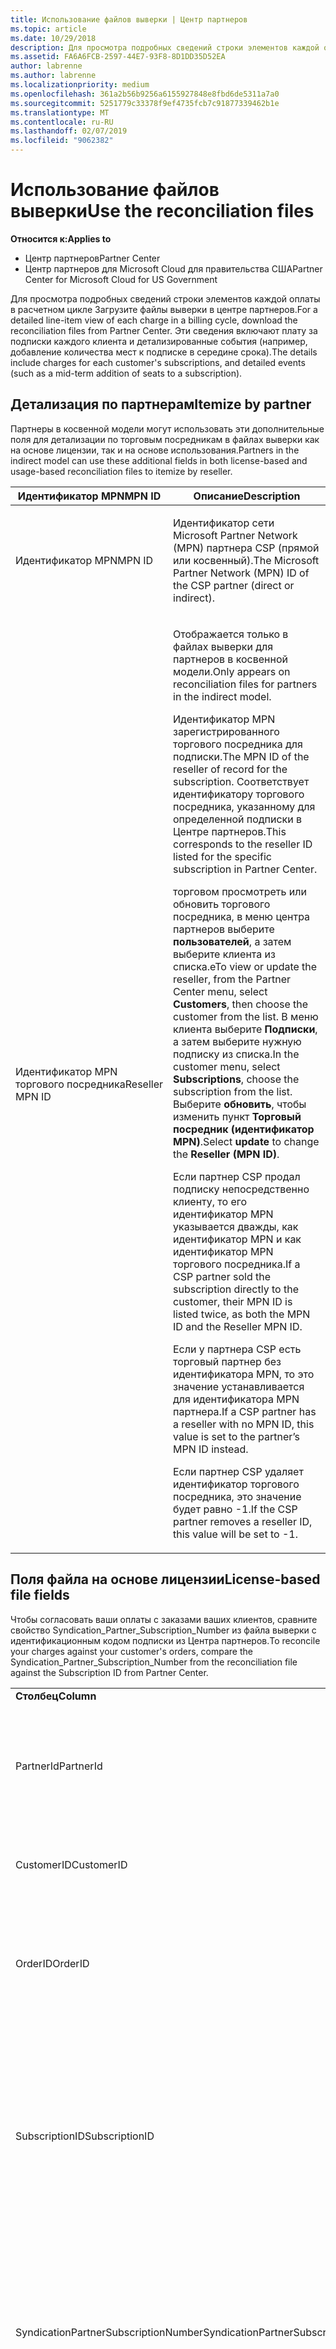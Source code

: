 ```yaml
---
title: Использование файлов выверки | Центр партнеров
ms.topic: article
ms.date: 10/29/2018
description: Для просмотра подробных сведений строки элементов каждой оплаты в расчетном цикле Загрузите файлы выверки в центре партнеров.
ms.assetid: FA6A6FCB-2597-44E7-93F8-8D1DD35D52EA
author: labrenne
ms.author: labrenne
ms.localizationpriority: medium
ms.openlocfilehash: 361a2b56b9256a6155927848e8fbd6de5311a7a0
ms.sourcegitcommit: 5251779c33378f9ef4735fcb7c91877339462b1e
ms.translationtype: MT
ms.contentlocale: ru-RU
ms.lasthandoff: 02/07/2019
ms.locfileid: "9062382"
---
```

# <a name="use-the-reconciliation-files"></a><span data-ttu-id="a8f6c-103">Использование файлов выверки</span><span class="sxs-lookup"><span data-stu-id="a8f6c-103">Use the reconciliation files</span></span>

**<span data-ttu-id="a8f6c-104">Относится к:</span><span class="sxs-lookup"><span data-stu-id="a8f6c-104">Applies to</span></span>**

-  <span data-ttu-id="a8f6c-105">Центр партнеров</span><span class="sxs-lookup"><span data-stu-id="a8f6c-105">Partner Center</span></span>
-  <span data-ttu-id="a8f6c-106">Центр партнеров для Microsoft Cloud для правительства США</span><span class="sxs-lookup"><span data-stu-id="a8f6c-106">Partner Center for Microsoft Cloud for US Government</span></span>


<span data-ttu-id="a8f6c-107">Для просмотра подробных сведений строки элементов каждой оплаты в расчетном цикле Загрузите файлы выверки в центре партнеров.</span><span class="sxs-lookup"><span data-stu-id="a8f6c-107">For a detailed line-item view of each charge in a billing cycle, download the reconciliation files from Partner Center.</span></span> <span data-ttu-id="a8f6c-108">Эти сведения включают плату за подписки каждого клиента и детализированные события (например, добавление количества мест к подписке в середине срока).</span><span class="sxs-lookup"><span data-stu-id="a8f6c-108">The details include charges for each customer's subscriptions, and detailed events (such as a mid-term addition of seats to a subscription).</span></span>

## <a href="" id="itemizebypartner"></a><span data-ttu-id="a8f6c-109">Детализация по партнерам</span><span class="sxs-lookup"><span data-stu-id="a8f6c-109">Itemize by partner</span></span>


<span data-ttu-id="a8f6c-110">Партнеры в косвенной модели могут использовать эти дополнительные поля для детализации по торговым посредникам в файлах выверки как на основе лицензии, так и на основе использования.</span><span class="sxs-lookup"><span data-stu-id="a8f6c-110">Partners in the indirect model can use these additional fields in both license-based and usage-based reconciliation files to itemize by reseller.</span></span>

<table>
<colgroup>
<col width="50%" />
<col width="50%" />
</colgroup>
<thead>
<tr class="header">
<th><span data-ttu-id="a8f6c-111">Идентификатор MPN</span><span class="sxs-lookup"><span data-stu-id="a8f6c-111">MPN ID</span></span></th>
<th><span data-ttu-id="a8f6c-112">Описание</span><span class="sxs-lookup"><span data-stu-id="a8f6c-112">Description</span></span></th>
</tr>
</thead>
<tbody>
<tr class="odd">
<td><span data-ttu-id="a8f6c-113">Идентификатор MPN</span><span class="sxs-lookup"><span data-stu-id="a8f6c-113">MPN ID</span></span></td>
<td><p><span data-ttu-id="a8f6c-114">Идентификатор сети Microsoft Partner Network (MPN) партнера CSP (прямой или косвенный).</span><span class="sxs-lookup"><span data-stu-id="a8f6c-114">The Microsoft Partner Network (MPN) ID of the CSP partner (direct or indirect).</span></span></p></td>
</tr>
<tr class="even">
<td><span data-ttu-id="a8f6c-115">Идентификатор MPN торгового посредника</span><span class="sxs-lookup"><span data-stu-id="a8f6c-115">Reseller MPN ID</span></span></td>
<td><p><span data-ttu-id="a8f6c-116">Отображается только в файлах выверки для партнеров в косвенной модели.</span><span class="sxs-lookup"><span data-stu-id="a8f6c-116">Only appears on reconciliation files for partners in the indirect model.</span></span></p>
<p><span data-ttu-id="a8f6c-117">Идентификатор MPN зарегистрированного торгового посредника для подписки.</span><span class="sxs-lookup"><span data-stu-id="a8f6c-117">The MPN ID of the reseller of record for the subscription.</span></span> <span data-ttu-id="a8f6c-118">Соответствует идентификатору торгового посредника, указанному для определенной подписки в Центре партнеров.</span><span class="sxs-lookup"><span data-stu-id="a8f6c-118">This corresponds to the reseller ID listed for the specific subscription in Partner Center.</span></span></p>
<p><span data-ttu-id="a8f6c-119">торговом просмотреть или обновить торгового посредника, в меню центра партнеров выберите <strong>пользователей</strong>, а затем выберите клиента из списка.</span><span class="sxs-lookup"><span data-stu-id="a8f6c-119">eTo view or update the reseller, from the Partner Center menu, select <strong>Customers</strong>, then choose the customer from the list.</span></span> <span data-ttu-id="a8f6c-120">В меню клиента выберите <strong>Подписки</strong>, а затем выберите нужную подписку из списка.</span><span class="sxs-lookup"><span data-stu-id="a8f6c-120">In the customer menu, select <strong>Subscriptions</strong>, choose the subscription from the list.</span></span> <span data-ttu-id="a8f6c-121">Выберите <strong>обновить</strong>, чтобы изменить пункт <strong>Торговый посредник (идентификатор MPN)</strong>.</span><span class="sxs-lookup"><span data-stu-id="a8f6c-121">Select <strong>update</strong> to change the <strong>Reseller (MPN ID)</strong>.</span></span></p>
<p><span data-ttu-id="a8f6c-122">Если партнер CSP продал подписку непосредственно клиенту, то его идентификатор MPN указывается дважды, как идентификатор MPN и как идентификатор MPN торгового посредника.</span><span class="sxs-lookup"><span data-stu-id="a8f6c-122">If a CSP partner sold the subscription directly to the customer, their MPN ID is listed twice, as both the MPN ID and the Reseller MPN ID.</span></span></p>
<p><span data-ttu-id="a8f6c-123">Если у партнера CSP есть торговый партнер без идентификатора MPN, то это значение устанавливается для идентификатора MPN партнера.</span><span class="sxs-lookup"><span data-stu-id="a8f6c-123">If a CSP partner has a reseller with no MPN ID, this value is set to the partner’s MPN ID instead.</span></span></p>
<p><span data-ttu-id="a8f6c-124">Если партнер CSP удаляет идентификатор торгового посредника, это значение будет равно -1.</span><span class="sxs-lookup"><span data-stu-id="a8f6c-124">If the CSP partner removes a reseller ID, this value will be set to -1.</span></span></p></td>
</tr>
</tbody>
</table>

 

## <a href="" id="licensebasedfiles"></a> <span data-ttu-id="a8f6c-125">Поля файла на основе лицензии</span><span class="sxs-lookup"><span data-stu-id="a8f6c-125">License-based file fields</span></span>


<span data-ttu-id="a8f6c-126">Чтобы согласовать ваши оплаты с заказами ваших клиентов, сравните свойство Syndication\_Partner\_Subscription\_Number из файла выверки с идентификационным кодом подписки из Центра партнеров.</span><span class="sxs-lookup"><span data-stu-id="a8f6c-126">To reconcile your charges against your customer's orders, compare the Syndication\_Partner\_Subscription\_Number from the reconciliation file against the Subscription ID from Partner Center.</span></span>

<table>
<colgroup>
<col width="33%" />
<col width="33%" />
<col width="33%" />
</colgroup>
<tbody>
<tr class="odd">
<td><strong><span data-ttu-id="a8f6c-127">Столбец</span><span class="sxs-lookup"><span data-stu-id="a8f6c-127">Column</span></span></strong></td>
<td><strong><span data-ttu-id="a8f6c-128">Описание</span><span class="sxs-lookup"><span data-stu-id="a8f6c-128">Description</span></span></strong></td>
<td><strong><span data-ttu-id="a8f6c-129">Пример значения</span><span class="sxs-lookup"><span data-stu-id="a8f6c-129">Sample Value</span></span></strong></td>
</tr>
<tr class="even">
<td><span data-ttu-id="a8f6c-130">PartnerId</span><span class="sxs-lookup"><span data-stu-id="a8f6c-130">PartnerId</span></span></td>
<td><p><span data-ttu-id="a8f6c-131">Уникальный идентификатор для конкретного объекта выставления счетов в формате GUID.</span><span class="sxs-lookup"><span data-stu-id="a8f6c-131">Unique identifier for a specific billing entity, in GUID format.</span></span> <span data-ttu-id="a8f6c-132">Не требуется для выверки, но при этом может содержать полезную информацию.</span><span class="sxs-lookup"><span data-stu-id="a8f6c-132">Not required for reconciliation, however may be useful information.</span></span> <span data-ttu-id="a8f6c-133">Одинаково во всех строках.</span><span class="sxs-lookup"><span data-stu-id="a8f6c-133">Same in all rows.</span></span></p></td>
<td><span data-ttu-id="a8f6c-134">8ddd03642-test-test-test-46b58d356b4e</span><span class="sxs-lookup"><span data-stu-id="a8f6c-134">8ddd03642-test-test-test-46b58d356b4e</span></span></td>
</tr>
<tr class="odd">
<td><span data-ttu-id="a8f6c-135">CustomerID</span><span class="sxs-lookup"><span data-stu-id="a8f6c-135">CustomerID</span></span></td>
<td><p><span data-ttu-id="a8f6c-136">Уникальный идентификатор Майкрософт в формате GUID, используемый для идентификации клиента.</span><span class="sxs-lookup"><span data-stu-id="a8f6c-136">Unique Microsoft ID, in GUID format, used to identify the customer.</span></span></p></td>
<td><span data-ttu-id="a8f6c-137">12ABCD34-001A-BCD2-987C-3210ABCD5678</span><span class="sxs-lookup"><span data-stu-id="a8f6c-137">12ABCD34-001A-BCD2-987C-3210ABCD5678</span></span></td>
</tr>
<tr class="even">
<td><span data-ttu-id="a8f6c-138">OrderID</span><span class="sxs-lookup"><span data-stu-id="a8f6c-138">OrderID</span></span></td>
<td><p><span data-ttu-id="a8f6c-139">Уникальный идентификатор заказа в платформе выставления счетов Майкрософт.</span><span class="sxs-lookup"><span data-stu-id="a8f6c-139">Unique identifier for an order in the Microsoft billing platform.</span></span> <span data-ttu-id="a8f6c-140">Может использоваться для определения заказа при обращении в службу поддержки, но не для выверки.</span><span class="sxs-lookup"><span data-stu-id="a8f6c-140">May be useful to identify the order when contacting support but not for reconciliation.</span></span></p></td>
<td><span data-ttu-id="a8f6c-141">566890604832738111</span><span class="sxs-lookup"><span data-stu-id="a8f6c-141">566890604832738111</span></span></td>
</tr>
<tr class="odd">
<td><span data-ttu-id="a8f6c-142">SubscriptionID</span><span class="sxs-lookup"><span data-stu-id="a8f6c-142">SubscriptionID</span></span></td>
<td><p><span data-ttu-id="a8f6c-143">Уникальный идентификатор подписки в платформе выставления счетов Майкрософт.</span><span class="sxs-lookup"><span data-stu-id="a8f6c-143">Unique identifier for a subscription in the Microsoft billing platform.</span></span> <span data-ttu-id="a8f6c-144">Может быть полезным для определения подписки при обращении в службу поддержки, но не для выверки.</span><span class="sxs-lookup"><span data-stu-id="a8f6c-144">May be useful to identify the subscription when contacting support but not for reconciliation.</span></span></p>
<p><span data-ttu-id="a8f6c-145">Не совпадает с идентификатором подписки на консоли администрирования партнера.</span><span class="sxs-lookup"><span data-stu-id="a8f6c-145">This is not the same as the Subscription ID on the Partner Admin Console.</span></span> <span data-ttu-id="a8f6c-146">См. поле Syndication_Partner_Subscription_Number.</span><span class="sxs-lookup"><span data-stu-id="a8f6c-146">Please see Syndication_Partner_Subscription_Number.</span></span></p></td>
<td><span data-ttu-id="a8f6c-147">usCBMgAAAAAAAAIA</span><span class="sxs-lookup"><span data-stu-id="a8f6c-147">usCBMgAAAAAAAAIA</span></span></td>
</tr>
<tr class="even">
<td><span data-ttu-id="a8f6c-148">SyndicationPartnerSubscriptionNumber</span><span class="sxs-lookup"><span data-stu-id="a8f6c-148">SyndicationPartnerSubscriptionNumber</span></span></td>
<td><p><span data-ttu-id="a8f6c-149">Уникальный идентификатор для подписок.</span><span class="sxs-lookup"><span data-stu-id="a8f6c-149">Unique identifier for subscriptions.</span></span> <span data-ttu-id="a8f6c-150">Клиент может иметь несколько подписок для одного плана, поэтому этот параметр важен для анализа файла выверки.</span><span class="sxs-lookup"><span data-stu-id="a8f6c-150">A customer can have multiple subscriptions for the same plan, so this is important for reconciliation file analysis.</span></span></p>
<p><span data-ttu-id="a8f6c-151">Это поле сопоставлено с идентификатором подписки в консоли администрирования партнера.</span><span class="sxs-lookup"><span data-stu-id="a8f6c-151">This field maps to the Subscription ID in the Partner Admin Console.</span></span></p></td>
<td><span data-ttu-id="a8f6c-152">fb977ab5-test-test-test-24c8d9591708</span><span class="sxs-lookup"><span data-stu-id="a8f6c-152">fb977ab5-test-test-test-24c8d9591708</span></span></td>
</tr>
<tr class="odd">
<td><span data-ttu-id="a8f6c-153">OfferID</span><span class="sxs-lookup"><span data-stu-id="a8f6c-153">OfferID</span></span></td>
<td><p><span data-ttu-id="a8f6c-154">Уникальный идентификатор предложения.</span><span class="sxs-lookup"><span data-stu-id="a8f6c-154">Unique offer ID.</span></span> <span data-ttu-id="a8f6c-155">Идентификатор стандартного предложения в прейскуранте.</span><span class="sxs-lookup"><span data-stu-id="a8f6c-155">Standard offer ID as per price list.</span></span></p>
<p><span data-ttu-id="a8f6c-156"><b>Примечание</b>: это значение не соответствует идентификатору предложения из прейскуранта.</span><span class="sxs-lookup"><span data-stu-id="a8f6c-156"><b>Note</b>: This value does not match Offer ID from the price list.</span></span> <span data-ttu-id="a8f6c-157">См. пункт «DurableOfferID» ниже.</span><span class="sxs-lookup"><span data-stu-id="a8f6c-157">See DurableOfferID below.</span></span></p></td>
<td><span data-ttu-id="a8f6c-158">FE616D64-E9A8-40EF-843F-152E9BBEF3D1</span><span class="sxs-lookup"><span data-stu-id="a8f6c-158">FE616D64-E9A8-40EF-843F-152E9BBEF3D1</span></span></td>
</tr>
<tr class="even">
<td><span data-ttu-id="a8f6c-159">DurableOfferID</span><span class="sxs-lookup"><span data-stu-id="a8f6c-159">DurableOfferID</span></span></td>
<td><p><span data-ttu-id="a8f6c-160">Уникальный идентификатор длительного предложения, как указано в прейскуранте.</span><span class="sxs-lookup"><span data-stu-id="a8f6c-160">Unique durable offer ID, as defined in the price list.</span></span></p>
<p><span data-ttu-id="a8f6c-161"><b>Примечание</b>. Это значение соответствует идентификатору предложения из прейскуранта.</span><span class="sxs-lookup"><span data-stu-id="a8f6c-161"><b>Note</b>: This value matches the Offer ID from the price list.</span></span></p></td>
<td><span data-ttu-id="a8f6c-162">1017D7F3-6D7F-4BFA-BDD8-79BC8F104E0C</span><span class="sxs-lookup"><span data-stu-id="a8f6c-162">1017D7F3-6D7F-4BFA-BDD8-79BC8F104E0C</span></span></td>
</tr>
<tr class="odd">
<td><span data-ttu-id="a8f6c-163">OfferName</span><span class="sxs-lookup"><span data-stu-id="a8f6c-163">OfferName</span></span></td>
<td><p><span data-ttu-id="a8f6c-164">Имя предложения службы, приобретенной клиентом, как указано в прейскуранте.</span><span class="sxs-lookup"><span data-stu-id="a8f6c-164">The name of the service offering purchased by the customer, as defined in the price list.</span></span></p></td>
<td><span data-ttu-id="a8f6c-165">Microsoft Office 365 (план E3)</span><span class="sxs-lookup"><span data-stu-id="a8f6c-165">Microsoft Office 365 (Plan E3)</span></span></td>
</tr>
<tr class="even">
<td><span data-ttu-id="a8f6c-166">SubscriptionStartDate</span><span class="sxs-lookup"><span data-stu-id="a8f6c-166">SubscriptionStartDate</span></span></td>
<td><p><span data-ttu-id="a8f6c-167">Дата начала подписки — это день после отправки заказа.</span><span class="sxs-lookup"><span data-stu-id="a8f6c-167">The subscription start date, set to the day after the order is submitted.</span></span> <span data-ttu-id="a8f6c-168">Сопоставив даты начала и завершения подписки, вы можете определить, находится ли клиент на первом году подписки, или подписка возобновлена на следующий год.</span><span class="sxs-lookup"><span data-stu-id="a8f6c-168">By looking at the subscription start date in conjunction with the end date, you can determine if the customer is still within the first year of the subscription or if the subscription has been renewed for the following year.</span></span></p>
<p><span data-ttu-id="a8f6c-169">Временем всегда является начало дня, 0:00.</span><span class="sxs-lookup"><span data-stu-id="a8f6c-169">The time is always the beginning of the day, 0:00.</span></span></p></td>
<td><span data-ttu-id="a8f6c-170">01.02.2015 0:00</span><span class="sxs-lookup"><span data-stu-id="a8f6c-170">2/1/2015 0:00</span></span></td>
</tr>
<tr class="odd">
<td><span data-ttu-id="a8f6c-171">SubscriptionEndDate</span><span class="sxs-lookup"><span data-stu-id="a8f6c-171">SubscriptionEndDate</span></span></td>
<td><p><span data-ttu-id="a8f6c-172">Дата завершения подписки — 12 месяцев + x дней после даты начала (чтобы совместить с датой выставления счетов партнера) или 12 месяцев от даты возобновления действия.</span><span class="sxs-lookup"><span data-stu-id="a8f6c-172">The subscription end date: 12 months + x days after start date (to align with partner billing date) or 12 months from renewal date.</span></span></p>
<p><span data-ttu-id="a8f6c-173">При возобновлении цены обновляются в соответствии с текущим прайс-листом.</span><span class="sxs-lookup"><span data-stu-id="a8f6c-173">At renewal, prices are updated to the current price list.</span></span> <span data-ttu-id="a8f6c-174">При автоматическом возобновлении, возможно, необходимо будет заранее связаться с клиентом.</span><span class="sxs-lookup"><span data-stu-id="a8f6c-174">Customer communication may be required in advance of automated renewal.</span></span></p>
<p><span data-ttu-id="a8f6c-175">Временем всегда является начало дня, 0:00.</span><span class="sxs-lookup"><span data-stu-id="a8f6c-175">The time is always the beginning of the day, 0:00.</span></span></p></td>
<td><span data-ttu-id="a8f6c-176">01.02.2015 0:00</span><span class="sxs-lookup"><span data-stu-id="a8f6c-176">2/1/2015 0:00</span></span></td>
</tr>
<tr class="even">
<td><span data-ttu-id="a8f6c-177">ChargeStartDate</span><span class="sxs-lookup"><span data-stu-id="a8f6c-177">ChargeStartDate</span></span></td>
<td><p><span data-ttu-id="a8f6c-178">Дата начала взимания оплаты.</span><span class="sxs-lookup"><span data-stu-id="a8f6c-178">Start day of the charges.</span></span></p>
<p><span data-ttu-id="a8f6c-179">Если пользователь изменяет количество мест, это количество используется для расчета ежедневной (пропорциональный расчет) оплаты.</span><span class="sxs-lookup"><span data-stu-id="a8f6c-179">When a customer changes seat numbers, this number is used to calculate per-day (pro-rata) charges.</span></span></p>
<p><span data-ttu-id="a8f6c-180">Временем всегда является начало дня, 0:00.</span><span class="sxs-lookup"><span data-stu-id="a8f6c-180">The time is always the beginning of the day, 0:00.</span></span></p></td>
<td><span data-ttu-id="a8f6c-181">01.02.2015 0:00</span><span class="sxs-lookup"><span data-stu-id="a8f6c-181">2/1/2015 0:00</span></span></td>
</tr>
<tr class="odd">
<td><span data-ttu-id="a8f6c-182">ChargeEndDate</span><span class="sxs-lookup"><span data-stu-id="a8f6c-182">ChargeEndDate</span></span></td>
<td><p><span data-ttu-id="a8f6c-183">День завершения взимания оплаты.</span><span class="sxs-lookup"><span data-stu-id="a8f6c-183">End day of the charges.</span></span></p>
<p><span data-ttu-id="a8f6c-184">Если пользователь изменяет количество мест, это количество используется для расчета ежедневной (пропорциональный расчет) оплаты.</span><span class="sxs-lookup"><span data-stu-id="a8f6c-184">When a customer changes seat numbers, this number is used to calculate per-day (pro-rata) charges.</span></span></p>
<p><span data-ttu-id="a8f6c-185">Временем всегда является конец дня, 23:59.</span><span class="sxs-lookup"><span data-stu-id="a8f6c-185">The time is always the end of the day, 23:59.</span></span></p></td>
<td><span data-ttu-id="a8f6c-186">28.02.2015 23:59</span><span class="sxs-lookup"><span data-stu-id="a8f6c-186">2/28/2015 23:59</span></span></td>
</tr>
<tr class="even">
<td><span data-ttu-id="a8f6c-187">ChargeType</span><span class="sxs-lookup"><span data-stu-id="a8f6c-187">ChargeType</span></span></td>
<td><p><span data-ttu-id="a8f6c-188">Тип взноса или корректировка.</span><span class="sxs-lookup"><span data-stu-id="a8f6c-188">The type of charge or adjustment.</span></span> <span data-ttu-id="a8f6c-189">См. раздел <a href="#charge_types">Сопоставление расходов в счете-фактуре и файле выверки</a></span><span class="sxs-lookup"><span data-stu-id="a8f6c-189">See <a href="#charge_types">Mapping charges between an invoice and the reconciliation file</a></span></span></p></td>
<td><p><span data-ttu-id="a8f6c-190">См. раздел <a href="#charge_types">Сопоставление расходов в счете-фактуре и файле выверки</a></span><span class="sxs-lookup"><span data-stu-id="a8f6c-190">See <a href="#charge_types">Mapping charges between an invoice and the reconciliation file</a></span></span></p></td>
</tr>
<tr class="odd">
<td><span data-ttu-id="a8f6c-191">UnitPrice</span><span class="sxs-lookup"><span data-stu-id="a8f6c-191">UnitPrice</span></span></td>
<td><p><span data-ttu-id="a8f6c-192">Цена за рабочее место, опубликованное в прайс-листе во время покупки.</span><span class="sxs-lookup"><span data-stu-id="a8f6c-192">Price per seat, as published in the pricelist at the time of purchase.</span></span> <span data-ttu-id="a8f6c-193">Убедитесь, что она соответствует информации, хранящейся в вашей биллинговой системе во время выверки.</span><span class="sxs-lookup"><span data-stu-id="a8f6c-193">Ensure this matches the information stored in your billing system during reconciliation.</span></span></p></td>
<td><span data-ttu-id="a8f6c-194">6,82</span><span class="sxs-lookup"><span data-stu-id="a8f6c-194">6.82</span></span></td>
</tr>
<tr class="even">
<td><span data-ttu-id="a8f6c-195">Quantity</span><span class="sxs-lookup"><span data-stu-id="a8f6c-195">Quantity</span></span></td>
<td><p><span data-ttu-id="a8f6c-196">Количество мест.</span><span class="sxs-lookup"><span data-stu-id="a8f6c-196">Number of seats.</span></span> <span data-ttu-id="a8f6c-197">Убедитесь, что оно соответствует информации, хранящейся в вашей биллинговой системе во время выверки.</span><span class="sxs-lookup"><span data-stu-id="a8f6c-197">Ensure this matches the information stored in your billing system during reconciliation.</span></span></p></td>
<td><span data-ttu-id="a8f6c-198">2</span><span class="sxs-lookup"><span data-stu-id="a8f6c-198">2</span></span></td>
</tr>
<tr class="odd">
<td><span data-ttu-id="a8f6c-199">Amount</span><span class="sxs-lookup"><span data-stu-id="a8f6c-199">Amount</span></span></td>
<td><p><span data-ttu-id="a8f6c-200">Общая цена за количество.</span><span class="sxs-lookup"><span data-stu-id="a8f6c-200">Total of price for quantity.</span></span> <span data-ttu-id="a8f6c-201">Позволяет убедиться, что сумма расчета соответствует способу вычисления для клиентов.</span><span class="sxs-lookup"><span data-stu-id="a8f6c-201">Useful to check that the amount calculation matches how you calculate this for your customers.</span></span></p></td>
<td><span data-ttu-id="a8f6c-202">13,32</span><span class="sxs-lookup"><span data-stu-id="a8f6c-202">13.32</span></span></td>
</tr>
<tr class="even">
<td><span data-ttu-id="a8f6c-203">TotalOtherDiscount</span><span class="sxs-lookup"><span data-stu-id="a8f6c-203">TotalOtherDiscount</span></span></td>
<td><p><span data-ttu-id="a8f6c-204">Сумма скидки, примененная к этой оплате.</span><span class="sxs-lookup"><span data-stu-id="a8f6c-204">Amount of discount applied to these charges.</span></span> <span data-ttu-id="a8f6c-205">IUR или новые подписки, на которые распространяются вознаграждения, будут также содержать сумму скидки в этом столбце.</span><span class="sxs-lookup"><span data-stu-id="a8f6c-205">IUR or new subscriptions eligible for an incentive will also contain a discount amount in this column.</span></span></p></td>
<td><span data-ttu-id="a8f6c-206">2,32</span><span class="sxs-lookup"><span data-stu-id="a8f6c-206">2.32</span></span></td>
</tr>
<tr class="odd">
<td><span data-ttu-id="a8f6c-207">Subtotal</span><span class="sxs-lookup"><span data-stu-id="a8f6c-207">Subtotal</span></span></td>
<td><p><span data-ttu-id="a8f6c-208">Сумма до налога.</span><span class="sxs-lookup"><span data-stu-id="a8f6c-208">Total before tax.</span></span> <span data-ttu-id="a8f6c-209">Указывает, что ваш промежуточный итог соответствует ожидаемой вами сумме в случае скидки.</span><span class="sxs-lookup"><span data-stu-id="a8f6c-209">Checks that your subtotal matches your expected total, in case of a discount.</span></span></p></td>
<td><span data-ttu-id="a8f6c-210">11</span><span class="sxs-lookup"><span data-stu-id="a8f6c-210">11</span></span></td>
</tr>
<tr class="even">
<td><span data-ttu-id="a8f6c-211">Tax</span><span class="sxs-lookup"><span data-stu-id="a8f6c-211">Tax</span></span></td>
<td><p><span data-ttu-id="a8f6c-212">Сумма налоговых сборов, зависит от market& #39; правил налогообложения s и конкретных обстоятельств.</span><span class="sxs-lookup"><span data-stu-id="a8f6c-212">Tax amount charge, based on your market&#39;s tax rules and specific circumstances.</span></span></p></td>
<td><span data-ttu-id="a8f6c-213">0</span><span class="sxs-lookup"><span data-stu-id="a8f6c-213">0</span></span></td>
</tr>
<tr class="odd">
<td><span data-ttu-id="a8f6c-214">TotalForCustomer</span><span class="sxs-lookup"><span data-stu-id="a8f6c-214">TotalForCustomer</span></span></td>
<td><p><span data-ttu-id="a8f6c-215">Цена после налогов.</span><span class="sxs-lookup"><span data-stu-id="a8f6c-215">Total after tax.</span></span> <span data-ttu-id="a8f6c-216">Проверьте, вычтены ли с вас налоги в накладной.</span><span class="sxs-lookup"><span data-stu-id="a8f6c-216">Checks if you are charged tax in the invoice.</span></span></p></td>
<td><span data-ttu-id="a8f6c-217">11</span><span class="sxs-lookup"><span data-stu-id="a8f6c-217">11</span></span></td>
</tr>
<tr class="even">
<td><span data-ttu-id="a8f6c-218">Currency</span><span class="sxs-lookup"><span data-stu-id="a8f6c-218">Currency</span></span></td>
<td><p><span data-ttu-id="a8f6c-219">Тип валюты.</span><span class="sxs-lookup"><span data-stu-id="a8f6c-219">Currency type.</span></span> <span data-ttu-id="a8f6c-220">Каждый объект выставления счетов имеет только одну валюту.</span><span class="sxs-lookup"><span data-stu-id="a8f6c-220">Each billing entity has only one currency.</span></span> <span data-ttu-id="a8f6c-221">Проверьте, соответствует ли тип валюты вашей первой накладной и каждой накладной после каждого крупного обновления платформы выставления счетов.</span><span class="sxs-lookup"><span data-stu-id="a8f6c-221">Check that it matches your first invoice and then after any major billing platform update.</span></span></p></td>
<td><span data-ttu-id="a8f6c-222">EUR</span><span class="sxs-lookup"><span data-stu-id="a8f6c-222">EUR</span></span></td>
</tr>
<tr class="odd">
<td><span data-ttu-id="a8f6c-223">CustomerName</span><span class="sxs-lookup"><span data-stu-id="a8f6c-223">CustomerName</span></span></td>
<td><p><span data-ttu-id="a8f6c-224">Customer& #39; название организации s, указанное в центре партнеров.</span><span class="sxs-lookup"><span data-stu-id="a8f6c-224">Customer&#39;s organization name as reported in Partner Center.</span></span> <span data-ttu-id="a8f6c-225">Это очень важно для выверки накладной с данными вашей системы.</span><span class="sxs-lookup"><span data-stu-id="a8f6c-225">This is very important for reconciling the invoice with your system information.</span></span></p></td>
<td><span data-ttu-id="a8f6c-226">Тестовый клиент A</span><span class="sxs-lookup"><span data-stu-id="a8f6c-226">Test Customer A</span></span></td>
</tr>
<tr class="even">
<td><span data-ttu-id="a8f6c-227">MPNID</span><span class="sxs-lookup"><span data-stu-id="a8f6c-227">MPNID</span></span></td>
<td><p><span data-ttu-id="a8f6c-228">Идентификатор MPN партнера CSP</span><span class="sxs-lookup"><span data-stu-id="a8f6c-228">MPN ID of the CSP partner</span></span></p></td>
<td><span data-ttu-id="a8f6c-229">4390934</span><span class="sxs-lookup"><span data-stu-id="a8f6c-229">4390934</span></span></td>
</tr>
<tr class="odd">
<td><span data-ttu-id="a8f6c-230">ResellerMPNID</span><span class="sxs-lookup"><span data-stu-id="a8f6c-230">ResellerMPNID</span></span></td>
<td><p><span data-ttu-id="a8f6c-231">Идентификатор MPN зарегистрированного торгового посредника для подписки.</span><span class="sxs-lookup"><span data-stu-id="a8f6c-231">MPN ID of the reseller of record for the subscription.</span></span> <span data-ttu-id="a8f6c-232">См. раздел <a href="#itemizebypartner" data-raw-source="[Itemize by partner](#itemizebypartner)">Детализация по партнерам</a>.</span><span class="sxs-lookup"><span data-stu-id="a8f6c-232">See <a href="#itemizebypartner" data-raw-source="[Itemize by partner](#itemizebypartner)">Itemize by partner</a>.</span></span></p></td>
<td><span data-ttu-id="a8f6c-233">4390934</span><span class="sxs-lookup"><span data-stu-id="a8f6c-233">4390934</span></span></td>
</tr>
<tr class="even">
<td><span data-ttu-id="a8f6c-234">DomainName</span><span class="sxs-lookup"><span data-stu-id="a8f6c-234">DomainName</span></span></td>
<td><p><span data-ttu-id="a8f6c-235">Customer& #39; s доменное имя, используемое для идентификации клиента.</span><span class="sxs-lookup"><span data-stu-id="a8f6c-235">Customer&#39;s domain name, used to help identify the customer.</span></span> <span data-ttu-id="a8f6c-236">Это не следует использовать для уникальной идентификации клиента, как клиенты и партнеры могут обновлять собственном/домена через портал Office 365.</span><span class="sxs-lookup"><span data-stu-id="a8f6c-236">This should not be used to uniquely identify the customer as the customer/partner can update the vanity/default domain via the O365 portal.</span></span> <span data-ttu-id="a8f6c-237">Это поле может быть пустым до второго цикла выставления счетов.</span><span class="sxs-lookup"><span data-stu-id="a8f6c-237">This field may appear blank until the second billing cycle.</span></span></p></td>
<td><span data-ttu-id="a8f6c-238">example.onmicrosoft.com</span><span class="sxs-lookup"><span data-stu-id="a8f6c-238">example.onmicrosoft.com</span></span></td>
</tr>
<tr class="odd">
<td><span data-ttu-id="a8f6c-239">SubscriptionName</span><span class="sxs-lookup"><span data-stu-id="a8f6c-239">SubscriptionName</span></span></td>
<td><p><span data-ttu-id="a8f6c-240">Псевдоним подписки.</span><span class="sxs-lookup"><span data-stu-id="a8f6c-240">Subscription nickname.</span></span> <span data-ttu-id="a8f6c-241">Если псевдоним не указан, Центр партнеров использует значение OfferName.</span><span class="sxs-lookup"><span data-stu-id="a8f6c-241">If no nickname is specified, Partner Center uses the OfferName.</span></span></p></td>
<td><span data-ttu-id="a8f6c-242">PROJECT ONLINE</span><span class="sxs-lookup"><span data-stu-id="a8f6c-242">PROJECT ONLINE</span></span></td>
</tr>
<tr class="even">
<td><span data-ttu-id="a8f6c-243">SubscriptionDescription</span><span class="sxs-lookup"><span data-stu-id="a8f6c-243">SubscriptionDescription</span></span></td>
<td><p><span data-ttu-id="a8f6c-244">Имя предложения службы, приобретенной клиентом, как указано в прейскуранте.</span><span class="sxs-lookup"><span data-stu-id="a8f6c-244">The name of the service offering purchased by the customer, as defined in the price list.</span></span> <span data-ttu-id="a8f6c-245">(Данное поле идентично полю «Название предложения»).</span><span class="sxs-lookup"><span data-stu-id="a8f6c-245">(This is an identical field to Offer name).</span></span></p></td>
<td><span data-ttu-id="a8f6c-246">PROJECT ONLINE РАСШИРЕННЫЙ БЕЗ КЛИЕНТА PROJECT</span><span class="sxs-lookup"><span data-stu-id="a8f6c-246">PROJECT ONLINE PREMIUM WITHOUT PROJECT CLIENT</span></span></td>
</tr>
</tbody>
</table>


## <a href="" id="usagebasedfiles"></a><span data-ttu-id="a8f6c-247">Поля файла с учетом использования</span><span class="sxs-lookup"><span data-stu-id="a8f6c-247">Usage-based file fields</span></span>


<span data-ttu-id="a8f6c-248">Чтобы выверить ваши взносы с использованием ваших клиентов, сравните поля ResellerID/ResellerName/ResellerBillableAccount из файла выверки, имя клиента и идентификатор подписки из Центра партнеров.</span><span class="sxs-lookup"><span data-stu-id="a8f6c-248">To reconcile your charges against your customer's usage, compare the ResellerID/ResellerName/ResellerBillableAccount from the reconciliation file, the customer name, and the Subscription ID from Partner Center.</span></span>

<span data-ttu-id="a8f6c-249">В следующих полях объясняется, какие услуги были использованы и по какому тарифу.</span><span class="sxs-lookup"><span data-stu-id="a8f6c-249">The following fields explain which services were used and the rate.</span></span>

<table>
<colgroup>
<col width="33%" />
<col width="33%" />
<col width="33%" />
</colgroup>
<tbody>
<tr class="odd">
<td><strong><span data-ttu-id="a8f6c-250">Столбец</span><span class="sxs-lookup"><span data-stu-id="a8f6c-250">Column</span></span></strong></td>
<td><strong><span data-ttu-id="a8f6c-251">Описание</span><span class="sxs-lookup"><span data-stu-id="a8f6c-251">Description</span></span></strong></td>
<td><strong><span data-ttu-id="a8f6c-252">Пример значения</span><span class="sxs-lookup"><span data-stu-id="a8f6c-252">Sample value</span></span></strong></td>
</tr>
<tr class="even">
<td><span data-ttu-id="a8f6c-253">PartnerID</span><span class="sxs-lookup"><span data-stu-id="a8f6c-253">PartnerID</span></span></td>
<td><p><span data-ttu-id="a8f6c-254">Идентификатор партнера в формате GUID.</span><span class="sxs-lookup"><span data-stu-id="a8f6c-254">Partner ID, in GUID format.</span></span></p></td>
<td><span data-ttu-id="a8f6c-255">DA41BC5F-C52D-4464-8A8D-8C8DCC43503B</span><span class="sxs-lookup"><span data-stu-id="a8f6c-255">DA41BC5F-C52D-4464-8A8D-8C8DCC43503B</span></span></td>
</tr>
<tr class="odd">
<td><span data-ttu-id="a8f6c-256">PartnerName</span><span class="sxs-lookup"><span data-stu-id="a8f6c-256">PartnerName</span></span></td>
<td><p><span data-ttu-id="a8f6c-257">Имя партнера.</span><span class="sxs-lookup"><span data-stu-id="a8f6c-257">Partner Name.</span></span></p></td>
<td><span data-ttu-id="a8f6c-258">Acme Incorporated</span><span class="sxs-lookup"><span data-stu-id="a8f6c-258">Acme Incorporated</span></span></td>
</tr>
<tr class="even">
<td><span data-ttu-id="a8f6c-259">PartnerBillableAccountID</span><span class="sxs-lookup"><span data-stu-id="a8f6c-259">PartnerBillableAccountID</span></span></td>
<td><p><span data-ttu-id="a8f6c-260">Идентификатор учетной записи партнера.</span><span class="sxs-lookup"><span data-stu-id="a8f6c-260">Partner Account ID.</span></span></p></td>
<td><span data-ttu-id="a8f6c-261">1010578050</span><span class="sxs-lookup"><span data-stu-id="a8f6c-261">1010578050</span></span></td>
</tr>
<tr class="odd">
<td><span data-ttu-id="a8f6c-262">CustomerName</span><span class="sxs-lookup"><span data-stu-id="a8f6c-262">CustomerName</span></span></td>
<td><p><span data-ttu-id="a8f6c-263">Customer& #39; название организации s, указанное в центре партнеров.</span><span class="sxs-lookup"><span data-stu-id="a8f6c-263">Customer&#39;s organization name as reported in Partner Center.</span></span> <span data-ttu-id="a8f6c-264">Это очень важно для выверки накладной с данными вашей системы.</span><span class="sxs-lookup"><span data-stu-id="a8f6c-264">This is very important for reconciling the invoice with your system information.</span></span></p></td>
<td><span data-ttu-id="a8f6c-265">Тестовый клиент A</span><span class="sxs-lookup"><span data-stu-id="a8f6c-265">Test Customer A</span></span></td>
</tr>
<tr class="even">
<td><span data-ttu-id="a8f6c-266">MPNID</span><span class="sxs-lookup"><span data-stu-id="a8f6c-266">MPNID</span></span></td>
<td><p><span data-ttu-id="a8f6c-267">Идентификатор MPN партнера CSP</span><span class="sxs-lookup"><span data-stu-id="a8f6c-267">MPN ID of the CSP partner.</span></span></p></td>
<td><span data-ttu-id="a8f6c-268">4390934</span><span class="sxs-lookup"><span data-stu-id="a8f6c-268">4390934</span></span></td>
</tr>
<tr class="odd">
<td><span data-ttu-id="a8f6c-269">ResellerMPNID</span><span class="sxs-lookup"><span data-stu-id="a8f6c-269">ResellerMPNID</span></span></td>
<td><p><span data-ttu-id="a8f6c-270">Идентификатор MPN зарегистрированного торгового посредника для подписки.</span><span class="sxs-lookup"><span data-stu-id="a8f6c-270">MPN ID of the reseller of record for the subscription.</span></span> <span data-ttu-id="a8f6c-271">См. раздел <a href="#itemizebypartner" data-raw-source="[Itemize by partner](#itemizebypartner)">Детализация по партнерам</a>.</span><span class="sxs-lookup"><span data-stu-id="a8f6c-271">See <a href="#itemizebypartner" data-raw-source="[Itemize by partner](#itemizebypartner)">Itemize by partner</a>.</span></span></p></td>
<td><span data-ttu-id="a8f6c-272">4390934</span><span class="sxs-lookup"><span data-stu-id="a8f6c-272">4390934</span></span></td>
</tr>
<tr class="even">
<td><span data-ttu-id="a8f6c-273">InvoiceNumber</span><span class="sxs-lookup"><span data-stu-id="a8f6c-273">InvoiceNumber</span></span></td>
<td><p><span data-ttu-id="a8f6c-274">Номер накладной, содержащей указанную транзакцию.</span><span class="sxs-lookup"><span data-stu-id="a8f6c-274">Invoice number where the specified transaction appears.</span></span></p></td>
<td><span data-ttu-id="a8f6c-275">D020001IVK</span><span class="sxs-lookup"><span data-stu-id="a8f6c-275">D020001IVK</span></span></td>
</tr>
<tr class="odd">
<td><span data-ttu-id="a8f6c-276">ChargeStartDate</span><span class="sxs-lookup"><span data-stu-id="a8f6c-276">ChargeStartDate</span></span></td>
<td><p><span data-ttu-id="a8f6c-277">Дата начала цикла выставления счетов за исключением представления дат ранее не оплаченных данных скрытого использования (из предыдущего цикла выставления счетов).</span><span class="sxs-lookup"><span data-stu-id="a8f6c-277">Start date of billing cycle except when presenting dates of previously uncharged latent usage data (from previous bill cycle).</span></span></p>
<p><span data-ttu-id="a8f6c-278">Временем всегда является начало дня, 0:00.</span><span class="sxs-lookup"><span data-stu-id="a8f6c-278">The time is always the beginning of the day, 0:00.</span></span></p></td>
<td><span data-ttu-id="a8f6c-279">01.02.2014 0:00</span><span class="sxs-lookup"><span data-stu-id="a8f6c-279">2/1/2014 0:00</span></span></td>
</tr>
<tr class="even">
<td><span data-ttu-id="a8f6c-280">ChargeEndDate</span><span class="sxs-lookup"><span data-stu-id="a8f6c-280">ChargeEndDate</span></span></td>
<td><p><span data-ttu-id="a8f6c-281">Дата окончания цикла выставления счетов за исключением представления дат ранее не оплаченных данных скрытого использования (из предыдущего цикла выставления счетов).</span><span class="sxs-lookup"><span data-stu-id="a8f6c-281">End date of billing cycle except when presenting dates of previously uncharged latent usage data (from previous bill cycle).</span></span></p>
<p><span data-ttu-id="a8f6c-282">Временем всегда является конец дня, 23:59.</span><span class="sxs-lookup"><span data-stu-id="a8f6c-282">The time is always the end of the day, 23:59.</span></span></p></td>
<td><span data-ttu-id="a8f6c-283">28.02.2014 23:59</span><span class="sxs-lookup"><span data-stu-id="a8f6c-283">2/28/2014 23:59</span></span></td>
</tr>
<tr class="odd">
<td><span data-ttu-id="a8f6c-284">SubscriptionID</span><span class="sxs-lookup"><span data-stu-id="a8f6c-284">SubscriptionID</span></span></td>
<td><p><span data-ttu-id="a8f6c-285">Уникальный идентификатор подписки в платформе выставления счетов Майкрософт.</span><span class="sxs-lookup"><span data-stu-id="a8f6c-285">Unique identifier for a subscription in the Microsoft billing platform.</span></span> <span data-ttu-id="a8f6c-286">Может быть полезным для определения подписки при обращении в службу поддержки, но не для выверки.</span><span class="sxs-lookup"><span data-stu-id="a8f6c-286">May be useful to identify the subscription when contacting support but not for reconciliation.</span></span></p>
<p><span data-ttu-id="a8f6c-287">Не совпадает с идентификатором подписки на консоли администрирования партнера.</span><span class="sxs-lookup"><span data-stu-id="a8f6c-287">This is not the same as the Subscription ID on the Partner Admin Console.</span></span></p></td>
<td><span data-ttu-id="a8f6c-288">usCBMgAAAAAAAAIA</span><span class="sxs-lookup"><span data-stu-id="a8f6c-288">usCBMgAAAAAAAAIA</span></span></td>
</tr>
<tr class="even">
<td><span data-ttu-id="a8f6c-289">SubscriptionName</span><span class="sxs-lookup"><span data-stu-id="a8f6c-289">SubscriptionName</span></span></td>
<td><p><span data-ttu-id="a8f6c-290">Псевдоним предложения службы.</span><span class="sxs-lookup"><span data-stu-id="a8f6c-290">Nickname of the service offering.</span></span></p></td>
<td><span data-ttu-id="a8f6c-291">Платформа Microsoft Azure</span><span class="sxs-lookup"><span data-stu-id="a8f6c-291">Microsoft Azure</span></span></td>
</tr>
<tr class="odd">
<td><span data-ttu-id="a8f6c-292">SubscriptionDescription</span><span class="sxs-lookup"><span data-stu-id="a8f6c-292">SubscriptionDescription</span></span></td>
<td><p><span data-ttu-id="a8f6c-293">Отрасль, к которой относится предложение службы</span><span class="sxs-lookup"><span data-stu-id="a8f6c-293">Line of business of the service offering</span></span></p></td>
<td><span data-ttu-id="a8f6c-294">Microsoft Azure</span><span class="sxs-lookup"><span data-stu-id="a8f6c-294">Microsoft Azure</span></span></td>
</tr>
<tr class="even">
<td><span data-ttu-id="a8f6c-295">OrderID</span><span class="sxs-lookup"><span data-stu-id="a8f6c-295">OrderID</span></span></td>
<td><p><span data-ttu-id="a8f6c-296">Уникальный идентификатор заказа в платформе выставления счетов Майкрософт.</span><span class="sxs-lookup"><span data-stu-id="a8f6c-296">Unique identifier for an order in the Microsoft billing platform.</span></span> <span data-ttu-id="a8f6c-297">Может быть полезным для определения подписки при обращении в службу поддержки, но не для выверки.</span><span class="sxs-lookup"><span data-stu-id="a8f6c-297">May be useful to identify the subscription when contacting support but not for reconciliation.</span></span></p></td>
<td><span data-ttu-id="a8f6c-298">566890604832738111</span><span class="sxs-lookup"><span data-stu-id="a8f6c-298">566890604832738111</span></span></td>
</tr>
<tr class="odd">
<td><span data-ttu-id="a8f6c-299">ServiceName</span><span class="sxs-lookup"><span data-stu-id="a8f6c-299">ServiceName</span></span></td>
<td><p><span data-ttu-id="a8f6c-300">Имя соответствующей службы Azure.</span><span class="sxs-lookup"><span data-stu-id="a8f6c-300">The name of the Azure service in question.</span></span></p></td>
<td><span data-ttu-id="a8f6c-301">ВИРТУАЛЬНЫЕ МАШИНЫ</span><span class="sxs-lookup"><span data-stu-id="a8f6c-301">VIRTUAL MACHINES</span></span></td>
</tr>
<tr class="even">
<td><span data-ttu-id="a8f6c-302">ServiceType</span><span class="sxs-lookup"><span data-stu-id="a8f6c-302">ServiceType</span></span></td>
<td><p><span data-ttu-id="a8f6c-303">Определенный тип службы Windows Azure.</span><span class="sxs-lookup"><span data-stu-id="a8f6c-303">The specific type of Windows Azure service.</span></span></p></td>
<td><ul>
<li><span data-ttu-id="a8f6c-304">Шина обслуживания — отдельная или пакет</span><span class="sxs-lookup"><span data-stu-id="a8f6c-304">Service Bus – Individual or Pack</span></span></li>
<li><span data-ttu-id="a8f6c-305">База данных SQL Azure — для бизнеса или выпуск Web Edition</span><span class="sxs-lookup"><span data-stu-id="a8f6c-305">SQL Azure database – Business or Web Edition</span></span></li>
</ul></td>
</tr>
<tr class="odd">
<td><span data-ttu-id="a8f6c-306">ResourceGUID</span><span class="sxs-lookup"><span data-stu-id="a8f6c-306">ResourceGUID</span></span></td>
<td><p><span data-ttu-id="a8f6c-307">Определенный уникальный идентификатор для всех данных и ценовой структуры службы.</span><span class="sxs-lookup"><span data-stu-id="a8f6c-307">Specific unique identifier for all the service data and pricing structure.</span></span></p></td>
<td><span data-ttu-id="a8f6c-308">DA41BC5F-C52D-4464-8A8D-8C8DCC43503B</span><span class="sxs-lookup"><span data-stu-id="a8f6c-308">DA41BC5F-C52D-4464-8A8D-8C8DCC43503B</span></span></td>
</tr>
<tr class="even">
<td><span data-ttu-id="a8f6c-309">Resource Name</span><span class="sxs-lookup"><span data-stu-id="a8f6c-309">Resource Name</span></span></td>
<td><p><span data-ttu-id="a8f6c-310">Имя ресурса Azure.</span><span class="sxs-lookup"><span data-stu-id="a8f6c-310">The name of the Azure resource.</span></span></p></td>
<td><ul>
<li><span data-ttu-id="a8f6c-311">Входящая передача данных (ГБ)</span><span class="sxs-lookup"><span data-stu-id="a8f6c-311">Data Transfer In (GB)</span></span></li>
<li><span data-ttu-id="a8f6c-312">Исходящая передача данных (ГБ)</span><span class="sxs-lookup"><span data-stu-id="a8f6c-312">Data Transfer Out (GB)</span></span></li>
</ul></td>
</tr>
<tr class="odd">
<td><span data-ttu-id="a8f6c-313">Регион</span><span class="sxs-lookup"><span data-stu-id="a8f6c-313">Region</span></span></td>
<td><p><span data-ttu-id="a8f6c-314">Регион, к которому применяется использование.</span><span class="sxs-lookup"><span data-stu-id="a8f6c-314">The region the usage applies to.</span></span> <span data-ttu-id="a8f6c-315">В основном используется для назначения тарифов за передачу данных, поскольку тарифы зависят от региона.</span><span class="sxs-lookup"><span data-stu-id="a8f6c-315">Primarily used to assign rates to data transfers, as rates vary by region.</span></span></p></td>
<td><span data-ttu-id="a8f6c-316">Азиатско-Тихоокеанский регион, Европа, Латинская Америка, Северная Америка</span><span class="sxs-lookup"><span data-stu-id="a8f6c-316">Asia Pacific, Europe, Latin America, North America</span></span></td>
</tr>
<tr class="even">
<td><span data-ttu-id="a8f6c-317">SKU</span><span class="sxs-lookup"><span data-stu-id="a8f6c-317">SKU</span></span></td>
<td><p><span data-ttu-id="a8f6c-318">Уникальный идентификатор MSFT для предложения</span><span class="sxs-lookup"><span data-stu-id="a8f6c-318">MSFT unique identifier for offer</span></span></p></td>
<td><span data-ttu-id="a8f6c-319">7UD-00001</span><span class="sxs-lookup"><span data-stu-id="a8f6c-319">7UD-00001</span></span></td>
</tr>
<tr class="odd">
<td><p><span data-ttu-id="a8f6c-320">DetailLineItemId</span><span class="sxs-lookup"><span data-stu-id="a8f6c-320">DetailLineItemId</span></span></p></td>
<td><p><span data-ttu-id="a8f6c-321">Идентификатор и количество для детализации различных тарифов за услугу или ресурс за определенный период выставления счетов.</span><span class="sxs-lookup"><span data-stu-id="a8f6c-321">An ID and quantity for itemizing the different rates for a service or resource in a given billing period.</span></span> <span data-ttu-id="a8f6c-322">В многоуровневой системе тарифов Azure для определенного количества платных единиц может быть указан один тариф, а за ним— другой.</span><span class="sxs-lookup"><span data-stu-id="a8f6c-322">For Azure tiered rating, there may be one rate up to a certain quantity of billable units, then a different rate after that.</span></span></p></td>
<td><span data-ttu-id="a8f6c-323">1</span><span class="sxs-lookup"><span data-stu-id="a8f6c-323">1</span></span></td>
</tr>
<tr class="even">
<td><span data-ttu-id="a8f6c-324">ConsumedQuantity</span><span class="sxs-lookup"><span data-stu-id="a8f6c-324">ConsumedQuantity</span></span></td>
<td><p><span data-ttu-id="a8f6c-325">Потребленный объем службы (часы, ГБ и так далее) за отчетный период.</span><span class="sxs-lookup"><span data-stu-id="a8f6c-325">The amount of service consumed (hours, GB, etc.) during the reporting period.</span></span></p>
<p><span data-ttu-id="a8f6c-326">Также включает использованный объем за предыдущие отчетные периоды, по которому не выставлялся счет.</span><span class="sxs-lookup"><span data-stu-id="a8f6c-326">Also includes any unbilled usage from previous reporting periods.</span></span></p></td>
<td><span data-ttu-id="a8f6c-327">11</span><span class="sxs-lookup"><span data-stu-id="a8f6c-327">11</span></span></td>
</tr>
<tr class="odd">
<td><span data-ttu-id="a8f6c-328">IncludedQuantity</span><span class="sxs-lookup"><span data-stu-id="a8f6c-328">IncludedQuantity</span></span></td>
<td><p><span data-ttu-id="a8f6c-329">Единицы в составе предложения.</span><span class="sxs-lookup"><span data-stu-id="a8f6c-329">Units included as part of the offer.</span></span> <span data-ttu-id="a8f6c-330">Обычно отсутствует в CSP.</span><span class="sxs-lookup"><span data-stu-id="a8f6c-330">Not typically present in CSP.</span></span></p></td>
<td><span data-ttu-id="a8f6c-331">0</span><span class="sxs-lookup"><span data-stu-id="a8f6c-331">0</span></span></td>
</tr>
<tr class="even">
<td><p><span data-ttu-id="a8f6c-332">OverageQuantity</span><span class="sxs-lookup"><span data-stu-id="a8f6c-332">OverageQuantity</span></span></p></td>
<td><p><span data-ttu-id="a8f6c-333">Единицы, не включенные в предложение, которые должен оплатить партнер.</span><span class="sxs-lookup"><span data-stu-id="a8f6c-333">Units not included as part of the offer, that must be paid for by the partner.</span></span></p>
<p><span data-ttu-id="a8f6c-334">Равняется разнице значений полей ConsumedQuantityи IncludedQuantity.</span><span class="sxs-lookup"><span data-stu-id="a8f6c-334">Equal to the ConsumedQuantity - IncludedQuantity.</span></span></p></td>
<td><span data-ttu-id="a8f6c-335">11</span><span class="sxs-lookup"><span data-stu-id="a8f6c-335">11</span></span></td>
</tr>
<tr class="odd">
<td><span data-ttu-id="a8f6c-336">ListPrice</span><span class="sxs-lookup"><span data-stu-id="a8f6c-336">ListPrice</span></span></td>
<td><p><span data-ttu-id="a8f6c-337">Цена предложения на дату начала действия подписки.</span><span class="sxs-lookup"><span data-stu-id="a8f6c-337">Offer price in effect at subscription start date.</span></span></p></td>
<td><span data-ttu-id="a8f6c-338">0,0808долл.США</span><span class="sxs-lookup"><span data-stu-id="a8f6c-338">$0.0808</span></span></td>
</tr>
<tr class="even">
<td><span data-ttu-id="a8f6c-339">PretaxCharges</span><span class="sxs-lookup"><span data-stu-id="a8f6c-339">PretaxCharges</span></span></td>
<td><p><span data-ttu-id="a8f6c-340">Произведение значений полей ListPrist и OverageQuantity, округленное до ближайшего цента.</span><span class="sxs-lookup"><span data-stu-id="a8f6c-340">ListPrist times OverageQuantity, rounded to the nearest cent.</span></span></p></td>
<td><span data-ttu-id="a8f6c-341">0,085долл.США</span><span class="sxs-lookup"><span data-stu-id="a8f6c-341">$0.085</span></span></td>
</tr>
<tr class="odd">
<td><span data-ttu-id="a8f6c-342">TaxAmount</span><span class="sxs-lookup"><span data-stu-id="a8f6c-342">TaxAmount</span></span></td>
<td><p><span data-ttu-id="a8f6c-343">Сумма налоговых сборов, зависит от market& #39; правил налогообложения s и конкретных обстоятельств.</span><span class="sxs-lookup"><span data-stu-id="a8f6c-343">Tax amount charge, based on your market&#39;s tax rules and specific circumstances.</span></span></p></td>
<td><span data-ttu-id="a8f6c-344">0,08долл.США</span><span class="sxs-lookup"><span data-stu-id="a8f6c-344">$0.08</span></span></td>
</tr>
<tr class="even">
<td><span data-ttu-id="a8f6c-345">PostTaxTotal</span><span class="sxs-lookup"><span data-stu-id="a8f6c-345">PostTaxTotal</span></span></td>
<td><p><span data-ttu-id="a8f6c-346">Итоговая сумма за вычетом налога, если таковой применим.</span><span class="sxs-lookup"><span data-stu-id="a8f6c-346">Total after tax, when tax is applicable.</span></span></p></td>
<td><span data-ttu-id="a8f6c-347">0,93долл.США</span><span class="sxs-lookup"><span data-stu-id="a8f6c-347">$0.93</span></span></td>
</tr>
<tr class="odd">
<td><span data-ttu-id="a8f6c-348">Currency</span><span class="sxs-lookup"><span data-stu-id="a8f6c-348">Currency</span></span></td>
<td><p><span data-ttu-id="a8f6c-349">Тип валюты.</span><span class="sxs-lookup"><span data-stu-id="a8f6c-349">Currency type.</span></span> <span data-ttu-id="a8f6c-350">Каждый объект выставления счетов имеет только одну валюту.</span><span class="sxs-lookup"><span data-stu-id="a8f6c-350">Each billing entity has only one currency.</span></span> <span data-ttu-id="a8f6c-351">Проверьте, соответствует ли тип валюты вашей первой накладной и каждой накладной после каждого крупного обновления платформы выставления счетов.</span><span class="sxs-lookup"><span data-stu-id="a8f6c-351">Check that it matches your first invoice and then after any major billing platform update.</span></span></p></td>
<td><span data-ttu-id="a8f6c-352">EUR</span><span class="sxs-lookup"><span data-stu-id="a8f6c-352">EUR</span></span></td>
</tr>
<tr class="even">
<td><span data-ttu-id="a8f6c-353">PretaxEffectiveRate</span><span class="sxs-lookup"><span data-stu-id="a8f6c-353">PretaxEffectiveRate</span></span></td>
<td><p><span data-ttu-id="a8f6c-354">Цена за единицу до вычета налогов.</span><span class="sxs-lookup"><span data-stu-id="a8f6c-354">Pretax price per unit.</span></span> <span data-ttu-id="a8f6c-355">Равняется отношению значения поля PretaxCharges к значению поля OverageQuantity, округленному до ближайшего цента.</span><span class="sxs-lookup"><span data-stu-id="a8f6c-355">Equal to PretaxCharges / OverageQuantity, rounded to the nearest cent.</span></span></p></td>
<td><span data-ttu-id="a8f6c-356">0,08долл.США</span><span class="sxs-lookup"><span data-stu-id="a8f6c-356">$0.08</span></span></td>
</tr>
<tr class="odd">
<td><span data-ttu-id="a8f6c-357">PostTaxEffectiveRate</span><span class="sxs-lookup"><span data-stu-id="a8f6c-357">PostTaxEffectiveRate</span></span></td>
<td><p><span data-ttu-id="a8f6c-358">Цена за единицу после вычета налога.</span><span class="sxs-lookup"><span data-stu-id="a8f6c-358">Post tax price per unit.</span></span> <span data-ttu-id="a8f6c-359">Равняется отношению значения поля PostTaxTotal к значению поля OverageQuantity или сумме значения поля PretaxEffectiveRate и налоговой ставке за единицу, округленным до ближайшего цента.</span><span class="sxs-lookup"><span data-stu-id="a8f6c-359">Equal to PostTaxTotal / OverageQuantity, or PretaxEffectiveRate + tax rate per unit amoun, rounded to the nearest cent.</span></span></p></td>
<td><span data-ttu-id="a8f6c-360">0,08долл.США</span><span class="sxs-lookup"><span data-stu-id="a8f6c-360">$0.08</span></span></td>
</tr>
<tr class="even">
<td><span data-ttu-id="a8f6c-361">ChargeType</span><span class="sxs-lookup"><span data-stu-id="a8f6c-361">ChargeType</span></span></td>
<td><p><span data-ttu-id="a8f6c-362">Тип взноса или корректировка.</span><span class="sxs-lookup"><span data-stu-id="a8f6c-362">The type of charge or adjustment.</span></span> <span data-ttu-id="a8f6c-363">См. раздел <a href="#charge_types">Сопоставление расходов в счете-фактуре и файле выверки</a></span><span class="sxs-lookup"><span data-stu-id="a8f6c-363">See <a href="#charge_types">Mapping charges between an invoice and the reconciliation file</a></span></span></p></td>
<td><p><span data-ttu-id="a8f6c-364">См. раздел <a href="#charge_types">Сопоставление расходов в счете-фактуре и файле выверки</a></span><span class="sxs-lookup"><span data-stu-id="a8f6c-364">See <a href="#charge_types">Mapping charges between an invoice and the reconciliation file</a></span></span></p></td>
</tr>
<tr class="odd">
<td><span data-ttu-id="a8f6c-365">CustomerBillableAccount</span><span class="sxs-lookup"><span data-stu-id="a8f6c-365">CustomerBillableAccount</span></span></td>
<td><p><span data-ttu-id="a8f6c-366">Уникальный идентификатор учетной записи в платформе выставления счетов MSFT.</span><span class="sxs-lookup"><span data-stu-id="a8f6c-366">Unique account ID in the MSFT billing platform.</span></span></p></td>
<td><span data-ttu-id="a8f6c-367">1280018095</span><span class="sxs-lookup"><span data-stu-id="a8f6c-367">1280018095</span></span></td>
</tr>
<tr class="even">
<td><span data-ttu-id="a8f6c-368">UsageDate</span><span class="sxs-lookup"><span data-stu-id="a8f6c-368">UsageDate</span></span></td>
<td><p><span data-ttu-id="a8f6c-369">Дата развертывания службы.</span><span class="sxs-lookup"><span data-stu-id="a8f6c-369">Date of service deployment.</span></span></p></td>
<td><span data-ttu-id="a8f6c-370">01.02.2014 0:00</span><span class="sxs-lookup"><span data-stu-id="a8f6c-370">2/1/2014 0:00</span></span></td>
</tr>
<tr class="odd">
<td><span data-ttu-id="a8f6c-371">MeteredRegion</span><span class="sxs-lookup"><span data-stu-id="a8f6c-371">MeteredRegion</span></span></td>
<td><p><span data-ttu-id="a8f6c-372">Этот столбец определяет местоположение центра обработки данных региона для служб, где это применимо и заполняется.</span><span class="sxs-lookup"><span data-stu-id="a8f6c-372">This column identifies the location of a data center within the region for services where this is applicable and populated.</span></span></p></td>
<td><span data-ttu-id="a8f6c-373">Восточная Азия, Юго-Восточная Азия, Северная Европа, Западная Европа, Северо-Центральные штаты США, Южно-Центральные штаты США</span><span class="sxs-lookup"><span data-stu-id="a8f6c-373">East Asia, South East Asia, North Europe, West Europe, North Central US, South Central US</span></span></td>
</tr>
<tr class="even">
<td><span data-ttu-id="a8f6c-374">Измеренная_служба</span><span class="sxs-lookup"><span data-stu-id="a8f6c-374">MeteredService</span></span></td>
<td><p><span data-ttu-id="a8f6c-375">Этот столбец используется для отслеживания отдельной службы Microsoft Azure, которую невозможно точно определить в столбце "Название службы".</span><span class="sxs-lookup"><span data-stu-id="a8f6c-375">This column is utilized to track the individual Microsoft Azure service that may not be specifically identified in the Service Name column.</span></span> <span data-ttu-id="a8f6c-376">Например, передача данных отражается как &quot;Microsoft Azure — все службы&quot; в столбце "Название службы".</span><span class="sxs-lookup"><span data-stu-id="a8f6c-376">For example, data transfers are reported as &quot;Microsoft Azure - All Services&quot; in the Service Name column.</span></span> <span data-ttu-id="a8f6c-377">Столбец "Измеренная_служба" будет указывать, к какой конкретной службе относится использование.</span><span class="sxs-lookup"><span data-stu-id="a8f6c-377">This MeteredService column will indicate to which specific service the usage pertains.</span></span></p></td>
<td><span data-ttu-id="a8f6c-378">AccessControl, CDN, Compute, Database, ServiceBus, Storage</span><span class="sxs-lookup"><span data-stu-id="a8f6c-378">AccessControl, CDN, Compute, Database, ServiceBus, Storage</span></span></td>
</tr>
<tr class="odd">
<td><span data-ttu-id="a8f6c-379">MeteredServiceType</span><span class="sxs-lookup"><span data-stu-id="a8f6c-379">MeteredServiceType</span></span></td>
<td><p><span data-ttu-id="a8f6c-380">Подзаголовок с уточняющими сведениями об отдельной службе Microsoft Azure за пределами уровня, указанного в поле MeteredService.</span><span class="sxs-lookup"><span data-stu-id="a8f6c-380">A subheading that further clarifies the individual Microsoft Azure service beyond the level provided by the MeteredService field.</span></span></p></td>
<td><span data-ttu-id="a8f6c-381">ВНЕШНЯЯ</span><span class="sxs-lookup"><span data-stu-id="a8f6c-381">EXTERNAL</span></span></td>
</tr>
<tr class="even">
<td><span data-ttu-id="a8f6c-382">Проект</span><span class="sxs-lookup"><span data-stu-id="a8f6c-382">Project</span></span></td>
<td><p><span data-ttu-id="a8f6c-383">Указанное клиентом имя экземпляра службы</span><span class="sxs-lookup"><span data-stu-id="a8f6c-383">Customer-defined name for their service instance</span></span></p></td>
<td><span data-ttu-id="a8f6c-384">ORDDC52E52FDEF405786F0642DD0108BE4</span><span class="sxs-lookup"><span data-stu-id="a8f6c-384">ORDDC52E52FDEF405786F0642DD0108BE4</span></span></td>
</tr>
<tr class="odd">
<td><span data-ttu-id="a8f6c-385">ServiceInfo</span><span class="sxs-lookup"><span data-stu-id="a8f6c-385">ServiceInfo</span></span></td>
<td><p><span data-ttu-id="a8f6c-386">Количество подключений ServiceBus, подготовленных к работе и использованных в определенный день.</span><span class="sxs-lookup"><span data-stu-id="a8f6c-386">The number of ServiceBus connections that were provisioned and utilized on a given day.</span></span></p></td>
<td><span data-ttu-id="a8f6c-387">Например: если у вас было отдельно подготовленное подключение в течение 30 дней, то параметр "Сведения_службы1" будет иметь следующий вид: "1,000000 подключений/30 дней".</span><span class="sxs-lookup"><span data-stu-id="a8f6c-387">For example: if you had an individually provisioned connection during a 30 day month, Service Info 1 would read “1.000000 Connections / 30 days”.</span></span> <span data-ttu-id="a8f6c-388">Если у вас был пакет на 25 подготовленных подключений "Шина_обслуживания", и вы использовали 1 подключение в течение этого дня, отчет о дневном использовании для этого подключения будет указывать "25 подключений/30 дней — использовано: 1,000000".</span><span class="sxs-lookup"><span data-stu-id="a8f6c-388">If you had a 25 pack of ServiceBus connections provisioned and you had utilized 1 during that day, your daily usage statement for that day would indicate “25 Connections / 30 Days – Used: 1.000000”.</span></span></td>
</tr>
<tr class="even">
<td><span data-ttu-id="a8f6c-389">CustomerID</span><span class="sxs-lookup"><span data-stu-id="a8f6c-389">CustomerID</span></span></td>
<td><p><span data-ttu-id="a8f6c-390">Уникальный идентификатор Майкрософт в формате GUID, используемый для идентификации клиента.</span><span class="sxs-lookup"><span data-stu-id="a8f6c-390">Unique Microsoft ID, in GUID format, used to identify the customer.</span></span></p></td>
<td><span data-ttu-id="a8f6c-391">ORDDC52E52FDEF405786F0642DD0108BE4</span><span class="sxs-lookup"><span data-stu-id="a8f6c-391">ORDDC52E52FDEF405786F0642DD0108BE4</span></span></td>
</tr>
<tr class="odd">
<td><span data-ttu-id="a8f6c-392">DomainName</span><span class="sxs-lookup"><span data-stu-id="a8f6c-392">DomainName</span></span></td>
<td><p><span data-ttu-id="a8f6c-393">Customer& #39; s доменное имя, используемое для идентификации клиента.</span><span class="sxs-lookup"><span data-stu-id="a8f6c-393">Customer&#39;s domain name, used to help identify the customer.</span></span> <span data-ttu-id="a8f6c-394">Это поле может быть пустым до второго цикла выставления счетов.</span><span class="sxs-lookup"><span data-stu-id="a8f6c-394">This field may appear blank until the second billing cycle.</span></span></p></td>
<td><span data-ttu-id="a8f6c-395">example.onmicrosoft.com</span><span class="sxs-lookup"><span data-stu-id="a8f6c-395">example.onmicrosoft.com</span></span></td></tr>
</tr>
<tr class="even">
<td><span data-ttu-id="a8f6c-396">Unit</span><span class="sxs-lookup"><span data-stu-id="a8f6c-396">Unit</span></span></td>
<td><p><span data-ttu-id="a8f6c-397">Единица измерения имени ресурса</span><span class="sxs-lookup"><span data-stu-id="a8f6c-397">The unit of the resource Name</span></span></p></td>
<td><span data-ttu-id="a8f6c-398">ГБ или ЧАСЫ</span><span class="sxs-lookup"><span data-stu-id="a8f6c-398">GB or HOURS</span></span></td>
</tr>
</tbody>
</table>

## <a href="" id="onetimefiles"></a><span data-ttu-id="a8f6c-399">Поля файла единовременной покупки</span><span class="sxs-lookup"><span data-stu-id="a8f6c-399">One-time purchase file fields</span></span>

|**<span data-ttu-id="a8f6c-400">Поле</span><span class="sxs-lookup"><span data-stu-id="a8f6c-400">Field</span></span>** |**<span data-ttu-id="a8f6c-401">Определение</span><span class="sxs-lookup"><span data-stu-id="a8f6c-401">Definition</span></span>**|
|:----------------|:-----------------------------|
|<span data-ttu-id="a8f6c-402">PartnerId</span><span class="sxs-lookup"><span data-stu-id="a8f6c-402">PartnerId</span></span> |<span data-ttu-id="a8f6c-403">Идентификатор партнера в формате GUID.</span><span class="sxs-lookup"><span data-stu-id="a8f6c-403">Partner ID, in GUID format.</span></span> |
|<span data-ttu-id="a8f6c-404">CustomerId</span><span class="sxs-lookup"><span data-stu-id="a8f6c-404">CustomerId</span></span> |<span data-ttu-id="a8f6c-405">Уникальный идентификатор Майкрософт в формате GUID, используемый для идентификации клиента.</span><span class="sxs-lookup"><span data-stu-id="a8f6c-405">Unique Microsoft ID, in GUID format, used to identify the customer.</span></span> |
|<span data-ttu-id="a8f6c-406">CustomerName</span><span class="sxs-lookup"><span data-stu-id="a8f6c-406">CustomerName</span></span> |<span data-ttu-id="a8f6c-407">Имя организации клиента, указанное в Центре партнеров.</span><span class="sxs-lookup"><span data-stu-id="a8f6c-407">Customer's organization name as reported in Partner Center.</span></span> <span data-ttu-id="a8f6c-408">Очень важный элемент для сверки счета-фактуры с данными вашей системы.</span><span class="sxs-lookup"><span data-stu-id="a8f6c-408">This is very important for reconciling the invoice with your system information.</span></span> |
|<span data-ttu-id="a8f6c-409">CustomerDomainName</span><span class="sxs-lookup"><span data-stu-id="a8f6c-409">CustomerDomainName</span></span> |<span data-ttu-id="a8f6c-410">Имя домена клиента.</span><span class="sxs-lookup"><span data-stu-id="a8f6c-410">The customer’s domain name.</span></span> |
|<span data-ttu-id="a8f6c-411">CustomerCountry</span><span class="sxs-lookup"><span data-stu-id="a8f6c-411">CustomerCountry</span></span> |<span data-ttu-id="a8f6c-412">Страна, в которой находится клиент.</span><span class="sxs-lookup"><span data-stu-id="a8f6c-412">The country in which the customer is located.</span></span> |
|<span data-ttu-id="a8f6c-413">InvoiceNumber</span><span class="sxs-lookup"><span data-stu-id="a8f6c-413">InvoiceNumber</span></span> |<span data-ttu-id="a8f6c-414">Номер счета-фактуры, содержащего указанную транзакцию.</span><span class="sxs-lookup"><span data-stu-id="a8f6c-414">Invoice number where the specified transaction appears.</span></span> |
|<span data-ttu-id="a8f6c-415">MpnId</span><span class="sxs-lookup"><span data-stu-id="a8f6c-415">MpnId</span></span> |<span data-ttu-id="a8f6c-416">Идентификатор MPN партнера CSP (прямой или косвенный).</span><span class="sxs-lookup"><span data-stu-id="a8f6c-416">MPN ID of the CSP partner (direct or indirect).</span></span> |
|<span data-ttu-id="a8f6c-417">Идентификатор MPN торгового посредника</span><span class="sxs-lookup"><span data-stu-id="a8f6c-417">Reseller MPN ID</span></span> |<span data-ttu-id="a8f6c-418">Отображается только в файлах выверки для партнеров в косвенной модели.</span><span class="sxs-lookup"><span data-stu-id="a8f6c-418">Only appears on reconciliation files for partners in the indirect model.</span></span> <span data-ttu-id="a8f6c-419">Идентификатор MPN зарегистрированного торгового посредника для резервирования.</span><span class="sxs-lookup"><span data-stu-id="a8f6c-419">The MPN ID of the reseller of record for the reservation.</span></span> <span data-ttu-id="a8f6c-420">Соответствует идентификатору торгового посредника, указанному для определенного резервирования в Центре партнеров.</span><span class="sxs-lookup"><span data-stu-id="a8f6c-420">This corresponds to the reseller ID listed for the specific reservation in Partner Center.</span></span> <span data-ttu-id="a8f6c-421">Если партнер CSP продал резервирование непосредственно клиенту, то его идентификатор MPN указывается дважды, как идентификатор MPN и как идентификатор MPN торгового посредника.</span><span class="sxs-lookup"><span data-stu-id="a8f6c-421">If a CSP partner sold the reservation directly to the customer, their MPN ID is listed twice, as both the MPN ID and the Reseller MPN ID.</span></span> <span data-ttu-id="a8f6c-422">Если у партнера CSP есть торговый партнер без идентификатора MPN, то это значение устанавливается для идентификатора MPN партнера.</span><span class="sxs-lookup"><span data-stu-id="a8f6c-422">If a CSP partner has a reseller with no MPN ID, this value is set to the partner’s MPN ID instead.</span></span> <span data-ttu-id="a8f6c-423">Если партнер CSP удалил идентификатор торгового посредника, значение в этом поле равно -1.</span><span class="sxs-lookup"><span data-stu-id="a8f6c-423">If the CSP partner removes a reseller ID, this value will be set to -1.</span></span> |
|<span data-ttu-id="a8f6c-424">OrderId</span><span class="sxs-lookup"><span data-stu-id="a8f6c-424">OrderId</span></span> |<span data-ttu-id="a8f6c-425">Уникальный идентификатор заказа на платформе выставления счетов Майкрософт.</span><span class="sxs-lookup"><span data-stu-id="a8f6c-425">Unique identifier for an order in the Microsoft billing platform.</span></span> <span data-ttu-id="a8f6c-426">Может использоваться для идентификации резервирования Azure при обращении в службу технической поддержки, но не предназначен для выверки.</span><span class="sxs-lookup"><span data-stu-id="a8f6c-426">May be useful to identify the Azure reservation when contacting support but not for reconciliation.</span></span> |
|<span data-ttu-id="a8f6c-427">OrderDate</span><span class="sxs-lookup"><span data-stu-id="a8f6c-427">OrderDate</span></span> |<span data-ttu-id="a8f6c-428">Дата размещения заказа.</span><span class="sxs-lookup"><span data-stu-id="a8f6c-428">The date the order was placed.</span></span> |
|<span data-ttu-id="a8f6c-429">ProductId</span><span class="sxs-lookup"><span data-stu-id="a8f6c-429">ProductId</span></span> |<span data-ttu-id="a8f6c-430">Идентификатор продукта.</span><span class="sxs-lookup"><span data-stu-id="a8f6c-430">The ID for the product.</span></span> |
|<span data-ttu-id="a8f6c-431">SkuId</span><span class="sxs-lookup"><span data-stu-id="a8f6c-431">SkuId</span></span>  |<span data-ttu-id="a8f6c-432">Идентификатор определенного номера SKU.</span><span class="sxs-lookup"><span data-stu-id="a8f6c-432">The ID for a particular SKU.</span></span> |
|<span data-ttu-id="a8f6c-433">AvailabilityId</span><span class="sxs-lookup"><span data-stu-id="a8f6c-433">AvailabilityId</span></span> |<span data-ttu-id="a8f6c-434">Идентификатор определенного статуса доступности.</span><span class="sxs-lookup"><span data-stu-id="a8f6c-434">The ID for a particular Availability.</span></span> <span data-ttu-id="a8f6c-435">Под доступностью подразумевается возможность приобрести продукт с определенным номером SKU в данной стране, валюте, сегменте отрасли и т. д.</span><span class="sxs-lookup"><span data-stu-id="a8f6c-435">“Availability” refers to whether or not a particular SKU is available for purchase for the given country, currency, industry segment, etc.</span></span> |
|<span data-ttu-id="a8f6c-436">SkuName</span><span class="sxs-lookup"><span data-stu-id="a8f6c-436">SkuName</span></span>  |<span data-ttu-id="a8f6c-437">Название для определенного номера SKU.</span><span class="sxs-lookup"><span data-stu-id="a8f6c-437">The title for a particular SKU.</span></span> |
|<span data-ttu-id="a8f6c-438">ProductName</span><span class="sxs-lookup"><span data-stu-id="a8f6c-438">ProductName</span></span> |<span data-ttu-id="a8f6c-439">Название продукта.</span><span class="sxs-lookup"><span data-stu-id="a8f6c-439">The name of the product.</span></span> |
|<span data-ttu-id="a8f6c-440">ChargeType</span><span class="sxs-lookup"><span data-stu-id="a8f6c-440">ChargeType</span></span> |<span data-ttu-id="a8f6c-441">Тип оплаты или корректировки.</span><span class="sxs-lookup"><span data-stu-id="a8f6c-441">The type of charge or adjustment.</span></span> |
|<span data-ttu-id="a8f6c-442">UnitPrice</span><span class="sxs-lookup"><span data-stu-id="a8f6c-442">UnitPrice</span></span> |<span data-ttu-id="a8f6c-443">Цена каждого заказанного продукта.</span><span class="sxs-lookup"><span data-stu-id="a8f6c-443">Price per product ordered.</span></span> |
|<span data-ttu-id="a8f6c-444">Количество</span><span class="sxs-lookup"><span data-stu-id="a8f6c-444">Quantity</span></span> |<span data-ttu-id="a8f6c-445">Количество заказанных продуктов.</span><span class="sxs-lookup"><span data-stu-id="a8f6c-445">Number of products ordered.</span></span> |
|<span data-ttu-id="a8f6c-446">Промежуточный итог</span><span class="sxs-lookup"><span data-stu-id="a8f6c-446">Subtotal</span></span> |<span data-ttu-id="a8f6c-447">Сумма до налога.</span><span class="sxs-lookup"><span data-stu-id="a8f6c-447">Total before tax.</span></span> <span data-ttu-id="a8f6c-448">В случае применения скидки промежуточный итог должен соответствовать ожидаемой итоговой сумме.</span><span class="sxs-lookup"><span data-stu-id="a8f6c-448">Checks that your subtotal matches your expected total, in case of a discount.</span></span> |
|<span data-ttu-id="a8f6c-449">TaxTotal</span><span class="sxs-lookup"><span data-stu-id="a8f6c-449">TaxTotal</span></span> |<span data-ttu-id="a8f6c-450">Общая сумма всех применимых налогов.</span><span class="sxs-lookup"><span data-stu-id="a8f6c-450">The total of all applicable taxes.</span></span> |
|<span data-ttu-id="a8f6c-451">Итог</span><span class="sxs-lookup"><span data-stu-id="a8f6c-451">Total</span></span> |<span data-ttu-id="a8f6c-452">Общая сумма данной покупки.</span><span class="sxs-lookup"><span data-stu-id="a8f6c-452">The total amount of this purchase.</span></span> |
|<span data-ttu-id="a8f6c-453">Валюта</span><span class="sxs-lookup"><span data-stu-id="a8f6c-453">Currency</span></span> |<span data-ttu-id="a8f6c-454">Тип валюты.</span><span class="sxs-lookup"><span data-stu-id="a8f6c-454">Currency type.</span></span> <span data-ttu-id="a8f6c-455">Каждый объект выставления счетов имеет только одну валюту.</span><span class="sxs-lookup"><span data-stu-id="a8f6c-455">Each billing entity has only one currency.</span></span> <span data-ttu-id="a8f6c-456">Проверьте, соответствует ли тип валюты вашему первому счету-фактуре. Повторяйте эту проверку после каждого крупного обновления платформы выставления счетов.</span><span class="sxs-lookup"><span data-stu-id="a8f6c-456">Check that it matches your first invoice and then after any major billing platform update.</span></span> |
|<span data-ttu-id="a8f6c-457">DiscountDetails</span><span class="sxs-lookup"><span data-stu-id="a8f6c-457">DiscountDetails</span></span> |<span data-ttu-id="a8f6c-458">Подробный список всех соответствующих скидок.</span><span class="sxs-lookup"><span data-stu-id="a8f6c-458">Detailed listing of any relevant discounts.</span></span> |



## <a href="" id="charge_types"></a><span data-ttu-id="a8f6c-459">Сопоставление расходов в счете-фактуре и файле выверки</span><span class="sxs-lookup"><span data-stu-id="a8f6c-459">Mapping charges between an invoice and the reconciliation file</span></span>

<span data-ttu-id="a8f6c-460">Ваш счет-фактура содержит сводку по расходам, а файл выверки включает подробную постатейную разбивку операций с указанием типов расходов.</span><span class="sxs-lookup"><span data-stu-id="a8f6c-460">Your invoice provides a summary of charges, while your reconciliation file provides a detailed breakdown of line-item transactions, including charge types.</span></span>

<span data-ttu-id="a8f6c-461">Для добавления перекрестных ссылок на суммы расходов между счетом-фактурой и файлом выверки можно с помощью параметров фильтрования Microsoft Excel отфильтровать расходы по типам в файле выверки, чтобы сопоставить расходы по накладной с набором разбивок расходов в файле выверки.</span><span class="sxs-lookup"><span data-stu-id="a8f6c-461">To cross-reference charge amounts between the invoice and reconciliation file, you can use Microsoft Excel's filter options to filter by charge types on the reconciliation file to map the invoice charges to a set of charge breakdowns on reconciliation file.</span></span>

<span data-ttu-id="a8f6c-462">Файлы выверки, как на основе лицензий, так и на основе использования, отражают только транзакции и расходы, связанные с использованием (израсходованные единицы и связанные с ними платежи).</span><span class="sxs-lookup"><span data-stu-id="a8f6c-462">Reconciliation files, both usage- and license-based, only show usage related transactions and charges (units consumed and related charges).</span></span> <span data-ttu-id="a8f6c-463">Одноразовые кредиты, скидки и возвраты денежных средств, которые отображаются в счете-фактуре как «Уточнения», не отображаются в файле выверки.</span><span class="sxs-lookup"><span data-stu-id="a8f6c-463">One off credits, discounts or refunds which appear on the invoice as “Adjustments” are not shown in the reconciliation file.</span></span>

<span data-ttu-id="a8f6c-464">В таблице ниже показаны сопоставления между разделом счета-фактуры и связанными типами расходов, которые могут отображаться в файлах выверки.</span><span class="sxs-lookup"><span data-stu-id="a8f6c-464">The table below shows the mappings between an invoice section and associated charge types that might show up on the reconciliation files.</span></span> 

<table>
<tbody>
<tr>
<td>
<p><strong><span data-ttu-id="a8f6c-465">Описание расходов по накладной</span><span class="sxs-lookup"><span data-stu-id="a8f6c-465">Invoice charge description</span></span></strong></p>
</td>
<td>
<p><strong><span data-ttu-id="a8f6c-466">Описание расходов по файлу выверки (столбец ChargeType)</span><span class="sxs-lookup"><span data-stu-id="a8f6c-466">Reconciliation file charge description (ChargeType column)</span></span></strong></p>
</td>
<td>
<p><strong><span data-ttu-id="a8f6c-467">Что представляют собой данные расходы?</span><span class="sxs-lookup"><span data-stu-id="a8f6c-467">What is this charge?</span></span></strong></p>
</td>
<td>
<p><strong><span data-ttu-id="a8f6c-468">Как сопоставить эти типы расходов (ChargeTypes) со счетом-фактурой?</span><span class="sxs-lookup"><span data-stu-id="a8f6c-468">How do I map these ChargeTypes to the invoice?</span></span></strong></p>
</td>
</tr>
<tr>
<td rowspan="10">
<p><strong><span data-ttu-id="a8f6c-469">Расходы на основе лицензии</span><span class="sxs-lookup"><span data-stu-id="a8f6c-469">License-based charges</span></span></strong></p>
</td>
<td>
<p><span data-ttu-id="a8f6c-470">Стоимость активации</span><span class="sxs-lookup"><span data-stu-id="a8f6c-470">Activation fee</span></span></p>
</td>
<td>
<p><span data-ttu-id="a8f6c-471">Сумма, взимаемая с клиента при использовании подписки после ее приобретения</span><span class="sxs-lookup"><span data-stu-id="a8f6c-471">The amount charged to the customer when they use the subscription after purchasing it</span></span></p>
</td>
<td rowspan="10">
<p><span data-ttu-id="a8f6c-472">Получите сумму значений столбца <strong>Сумма</strong> в файле на основе лицензии</span><span class="sxs-lookup"><span data-stu-id="a8f6c-472">From license-based file, sum the <strong>Amount</strong> column</span></span></p>
</td>
</tr>
<tr>
<td>
<p><span data-ttu-id="a8f6c-473">Сбор за отмену</span><span class="sxs-lookup"><span data-stu-id="a8f6c-473">Cancel fee</span></span></p>
</td>
<td>
<p><span data-ttu-id="a8f6c-474">Пропорциональные взносы, возвращаемые клиенту при изменении связанных мест</span><span class="sxs-lookup"><span data-stu-id="a8f6c-474">Prorated charges refunded to the customer when associated seats are changed</span></span></p>
</td>
</tr>
<tr>
<td>
<p><span data-ttu-id="a8f6c-475">Оплата цикла</span><span class="sxs-lookup"><span data-stu-id="a8f6c-475">Cycle fee</span></span></p>
</td>
<td>
<p><span data-ttu-id="a8f6c-476">Периодические взносы за подписку</span><span class="sxs-lookup"><span data-stu-id="a8f6c-476">Periodic charges for a subscription</span></span></p>
</td>
</tr>
<tr>
<td>
<p><span data-ttu-id="a8f6c-477">Пропорциональное распределение экземпляра цикла</span><span class="sxs-lookup"><span data-stu-id="a8f6c-477">Cycle instance prorate</span></span></p>
</td>
<td>
<p><span data-ttu-id="a8f6c-478">Пропорциональные взносы, начисленные от клиента при изменении связанных мест</span><span class="sxs-lookup"><span data-stu-id="a8f6c-478">Prorated charges assessed from the customer when associated seats are changed</span></span></p>
</td>
</tr>
<tr>
<td>
<p><span data-ttu-id="a8f6c-479">Пропорциональные сборы при отмене</span><span class="sxs-lookup"><span data-stu-id="a8f6c-479">Prorate fees when cancel</span></span></p>
</td>
<td>
<p><span data-ttu-id="a8f6c-480">Пропорциональный возврат денег за неиспользованную часть услуги после отмены</span><span class="sxs-lookup"><span data-stu-id="a8f6c-480">Prorated refund for unused portion of service upon cancellation</span></span></p>
</td>
</tr>
<tr>
<td>
<p><span data-ttu-id="a8f6c-481">Пропорциональные сборы при покупке</span><span class="sxs-lookup"><span data-stu-id="a8f6c-481">Prorate fees when purchase</span></span></p>
</td>
<td>
<p><span data-ttu-id="a8f6c-482">Тип оплаты за подписку при использовании годового выставления счетов</span><span class="sxs-lookup"><span data-stu-id="a8f6c-482">The charge type for a subscription when using annual billing</span></span></p>
</td>
</tr>
<tr>
<td>
<p><span data-ttu-id="a8f6c-483">Сбор при покупке</span><span class="sxs-lookup"><span data-stu-id="a8f6c-483">Purchase fee</span></span></p>
</td>
<td>
<p><span data-ttu-id="a8f6c-484">Тип оплаты за подписку при использовании ежемесячное выставление счетов</span><span class="sxs-lookup"><span data-stu-id="a8f6c-484">The charge type for a subscription when using monthly billing</span></span></p>
</td>
</tr>
<tr>
<td>
<p><span data-ttu-id="a8f6c-485">Пропорциональные сборы при обновлении</span><span class="sxs-lookup"><span data-stu-id="a8f6c-485">Prorate fee when renew</span></span></p>
</td>
<td>
<p><span data-ttu-id="a8f6c-486">Пропорциональные сборы после возобновления действия подписки</span><span class="sxs-lookup"><span data-stu-id="a8f6c-486">Prorated fees upon subscription renewal</span></span></p>
</td>
</tr>
<tr>

<td>
<p><span data-ttu-id="a8f6c-487">Плата за обновление</span><span class="sxs-lookup"><span data-stu-id="a8f6c-487">Renew fee</span></span></p>
</td>
<td>
<p><span data-ttu-id="a8f6c-488">Платеж за обновление подписки</span><span class="sxs-lookup"><span data-stu-id="a8f6c-488">Charge for renewing a subscription</span></span></p>
</td>
</tr>
<tr>
<td>
<p><span data-ttu-id="a8f6c-489">Пропорциональные сборы при активации</span><span class="sxs-lookup"><span data-stu-id="a8f6c-489">Prorate fees when activate</span></span></p>
</td>
<td>
<p><span data-ttu-id="a8f6c-490">Пропорциональные сборы с момента активации до конца периода выставления счетов</span><span class="sxs-lookup"><span data-stu-id="a8f6c-490">Prorated fees from activation until end of billing period</span></span></p>
</td>
</tr>
<tr>
<td rowspan="2">
<p><strong><span data-ttu-id="a8f6c-491">Плата за использование</span><span class="sxs-lookup"><span data-stu-id="a8f6c-491">Usage Charges</span></span></strong></p>
</td>
<td>
<p><span data-ttu-id="a8f6c-492">Плата за использование Assess при отмене</span><span class="sxs-lookup"><span data-stu-id="a8f6c-492">Assess usage fee when cancel</span></span></p>
</td>
<td>
<p><span data-ttu-id="a8f6c-493">Сбор за использование Access после отмены за неоплаченное использование за текущий период выставления счетов</span><span class="sxs-lookup"><span data-stu-id="a8f6c-493">Access usage fee upon cancellation for unpaid usage during the current billing period</span></span></p>
</td>
<td rowspan="2">
<p><span data-ttu-id="a8f6c-494">Получите сумму значений столбца <strong>PretaxCharges</strong> в файле по продуктам, оплачиваемым по объему использования</span><span class="sxs-lookup"><span data-stu-id="a8f6c-494">From usage-based file, sum the <strong>PretaxCharges</strong> column</span></span></p>
</td>
</tr>
<tr>
<td>
<p><span data-ttu-id="a8f6c-495">Плата за использование Assess для текущего цикла</span><span class="sxs-lookup"><span data-stu-id="a8f6c-495">Assess usage fee for current cycle</span></span></p>
</td>
<td>
<p><span data-ttu-id="a8f6c-496">Сбор за использование Access за текущий период выставления счетов</span><span class="sxs-lookup"><span data-stu-id="a8f6c-496">Access usage fee for the current billing period</span></span></p>
</td>
</tr>
<tr>
<td>
<p><strong><span data-ttu-id="a8f6c-497">Кредиты</span><span class="sxs-lookup"><span data-stu-id="a8f6c-497">Credits</span></span></strong></p>
</td>
<td>
<p><span data-ttu-id="a8f6c-498">Смещение позиции строки</span><span class="sxs-lookup"><span data-stu-id="a8f6c-498">Offset a line item</span></span></p>
</td>
<td>
<p><span data-ttu-id="a8f6c-499">Частичный или полный возврат денег по позиции строки, включая налоги</span><span class="sxs-lookup"><span data-stu-id="a8f6c-499">Partial or whole refund to a line item, including taxes</span></span></p>
</td>
<td>
<p><span data-ttu-id="a8f6c-500">Получите сумму значений столбца <strong>TotalForCustomer</strong> в файле по продуктам, оплачиваемым на основе лицензий</span><span class="sxs-lookup"><span data-stu-id="a8f6c-500">From license-based file, sum the <strong>TotalForCustomer</strong> column</span></span></p>
<p><span data-ttu-id="a8f6c-501">Получите сумму значений столбца <strong>PostTaxTotal</strong> в файле по продуктам, оплачиваемым по объему использования</span><span class="sxs-lookup"><span data-stu-id="a8f6c-501">From usage-based file, sum the <strong>PostTaxTotal</strong> column</span></span></p>
</td>
</tr>
<tr>
<td rowspan="4">
<p><strong><span data-ttu-id="a8f6c-502">Скидки на основе использования</span><span class="sxs-lookup"><span data-stu-id="a8f6c-502">Usage-based discounts</span></span></strong></p>
</td>
<td>
<p><span data-ttu-id="a8f6c-503">Скидка при активации</span><span class="sxs-lookup"><span data-stu-id="a8f6c-503">Activation discount</span></span></p>
</td>
<td>
<p><span data-ttu-id="a8f6c-504">Скидка, применяемая при активации подписки</span><span class="sxs-lookup"><span data-stu-id="a8f6c-504">Discount applied when subscription activated</span></span></p>
</td>

<td rowspan="4">
<p><span data-ttu-id="a8f6c-505">Получите сумму значений столбца <strong>PretaxCharges</strong> в файле по продуктам, оплачиваемым по объему использования</span><span class="sxs-lookup"><span data-stu-id="a8f6c-505">From usage-based file, sum the <strong>PretaxCharges</strong> column</span></span></p>
</td>
</tr>
<tr>
<td>
<p><span data-ttu-id="a8f6c-506">Скидка на цикл</span><span class="sxs-lookup"><span data-stu-id="a8f6c-506">Cycle discount</span></span></p>
</td>
<td>
<p><span data-ttu-id="a8f6c-507">Скидка, применяемая к периодическим платежам</span><span class="sxs-lookup"><span data-stu-id="a8f6c-507">Discount applied on periodic charges</span></span></p>
</td>
</tr>
<tr>
<td>
<p><span data-ttu-id="a8f6c-508">Скидка при возобновлении</span><span class="sxs-lookup"><span data-stu-id="a8f6c-508">Renew discount</span></span></p>
</td>
<td>
<p><span data-ttu-id="a8f6c-509">Скидка, применяемая при возобновлении подписки</span><span class="sxs-lookup"><span data-stu-id="a8f6c-509">Discount applied when subscription renewed</span></span></p>
</td>
</tr>
<tr>
<td>
<p><span data-ttu-id="a8f6c-510">Скидка при отмене</span><span class="sxs-lookup"><span data-stu-id="a8f6c-510">Cancel discount</span></span></p>
</td>
<td>
<p><span data-ttu-id="a8f6c-511">Плата при отмене скидок</span><span class="sxs-lookup"><span data-stu-id="a8f6c-511">Charges applied when discounts cancelled</span></span></p>
</td>
</tr>


<tr>
<td>
<p><strong><span data-ttu-id="a8f6c-512">Скидки на основе лицензии</span><span class="sxs-lookup"><span data-stu-id="a8f6c-512">License-based discounts</span></span></strong></p>
</td>
<td>
<p><em><span data-ttu-id="a8f6c-513">Может применяться к различным типам платежей</span><span class="sxs-lookup"><span data-stu-id="a8f6c-513">May be applied to multiple charge types</span></span></em></p>
</td>
<td>
<p></p>
</td>
<td>
<p><span data-ttu-id="a8f6c-514">Получите сумму значений столбца <strong>TotalOtherDiscount</strong> в файле по продуктам, оплачиваемым на основе лицензий</span><span class="sxs-lookup"><span data-stu-id="a8f6c-514">From license-based file, sum the <strong>TotalOtherDiscount</strong> column</span></span></p>
</td>
</tr>
<tr>
<td>
<p><span data-ttu-id="a8f6c-515"><strong>Налоги</strong>&nbsp;или&nbsp;<strong>НДС</strong></span><span class="sxs-lookup"><span data-stu-id="a8f6c-515"><strong>Taxes</strong>&nbsp;or&nbsp;<strong>VAT</strong></span></span></p>
</td>
<td>
<p><em><span data-ttu-id="a8f6c-516">Может применяться к различным типам платежей</span><span class="sxs-lookup"><span data-stu-id="a8f6c-516">May be applied to multiple charge types</span></span></em></p>
<p><em><span data-ttu-id="a8f6c-517">Исключение: &quot;смещение позиции строки&quot; уже включает налоги.</span><span class="sxs-lookup"><span data-stu-id="a8f6c-517">Exception: &quot;Offset a line item&quot; already includes taxes.</span></span> <span data-ttu-id="a8f6c-518">Кредиты, см. выше.</span><span class="sxs-lookup"><span data-stu-id="a8f6c-518">See Credits, above.</span></span></em></p>
</td>
<td>
<p><span data-ttu-id="a8f6c-519">Налоги и налоги на добавленную стоимость (НДС)</span><span class="sxs-lookup"><span data-stu-id="a8f6c-519">Taxes or value-added taxes (VAT)</span></span></p>
</td>
<td>
<p><span data-ttu-id="a8f6c-520">Получите сумму значений столбца <strong>Налог</strong> в файле по продуктам, оплачиваемым на основе лицензий</span><span class="sxs-lookup"><span data-stu-id="a8f6c-520">From license-based file, sum the <strong>Tax</strong> column</span></span></p>
<p><span data-ttu-id="a8f6c-521">Получите сумму значений столбца <strong>TaxAmount</strong> в файле по продуктам, оплачиваемым по объему использования</span><span class="sxs-lookup"><span data-stu-id="a8f6c-521">From usage-based file, sum the <strong>TaxAmount</strong> column</span></span></p>
</td>
</tr>
</tbody>
</table>
<p>&nbsp;</p>
